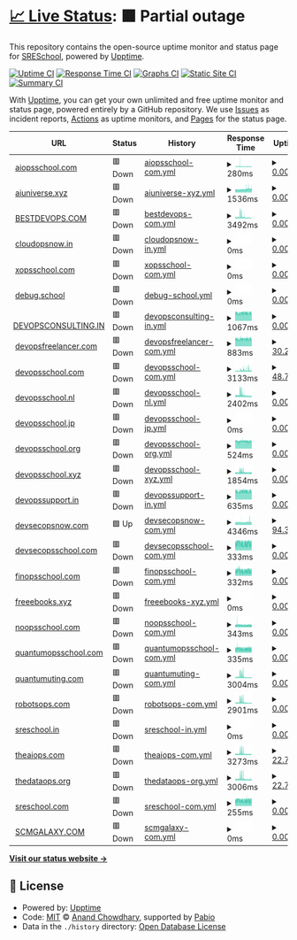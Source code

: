 # [📈 Live Status](https://SRESchool.github.io/All-DevOpsSchool-Websites-Uptime-Monitor): <!--live status--> **🟧 Partial outage**

This repository contains the open-source uptime monitor and status page for [SRESchool](https://SRESchool.github.io/All-DevOpsSchool-Websites-Uptime-Monitor), powered by [Upptime](https://github.com/upptime/upptime).

[![Uptime CI](https://github.com/SRESchool/All-DevOpsSchool-Websites-Uptime-Monitor/workflows/Uptime%20CI/badge.svg)](https://github.com/SRESchool/All-DevOpsSchool-Websites-Uptime-Monitor/actions?query=workflow%3A%22Uptime+CI%22)
[![Response Time CI](https://github.com/SRESchool/All-DevOpsSchool-Websites-Uptime-Monitor/workflows/Response%20Time%20CI/badge.svg)](https://github.com/SRESchool/All-DevOpsSchool-Websites-Uptime-Monitor/actions?query=workflow%3A%22Response+Time+CI%22)
[![Graphs CI](https://github.com/SRESchool/All-DevOpsSchool-Websites-Uptime-Monitor/workflows/Graphs%20CI/badge.svg)](https://github.com/SRESchool/All-DevOpsSchool-Websites-Uptime-Monitor/actions?query=workflow%3A%22Graphs+CI%22)
[![Static Site CI](https://github.com/SRESchool/All-DevOpsSchool-Websites-Uptime-Monitor/workflows/Static%20Site%20CI/badge.svg)](https://github.com/SRESchool/All-DevOpsSchool-Websites-Uptime-Monitor/actions?query=workflow%3A%22Static+Site+CI%22)
[![Summary CI](https://github.com/SRESchool/All-DevOpsSchool-Websites-Uptime-Monitor/workflows/Summary%20CI/badge.svg)](https://github.com/SRESchool/All-DevOpsSchool-Websites-Uptime-Monitor/actions?query=workflow%3A%22Summary+CI%22)

With [Upptime](https://upptime.js.org), you can get your own unlimited and free uptime monitor and status page, powered entirely by a GitHub repository. We use [Issues](https://github.com/SRESchool/All-DevOpsSchool-Websites-Uptime-Monitor/issues) as incident reports, [Actions](https://github.com/SRESchool/All-DevOpsSchool-Websites-Uptime-Monitor/actions) as uptime monitors, and [Pages](https://SRESchool.github.io/All-DevOpsSchool-Websites-Uptime-Monitor) for the status page.

<!--start: status pages-->
<!-- This summary is generated by Upptime (https://github.com/upptime/upptime) -->
<!-- Do not edit this manually, your changes will be overwritten -->
<!-- prettier-ignore -->
| URL | Status | History | Response Time | Uptime |
| --- | ------ | ------- | ------------- | ------ |
| <img alt="" src="https://icons.duckduckgo.com/ip3/aiopsschool.com.ico" height="13"> [aiopsschool.com](https://aiopsschool.com) | 🟥 Down | [aiopsschool-com.yml](https://github.com/SRESchool/All-DevOpsSchool-Websites-Uptime-Monitor/commits/HEAD/history/aiopsschool-com.yml) | <details><summary><img alt="Response time graph" src="./graphs/aiopsschool-com/response-time-week.png" height="20"> 280ms</summary><br><a href="https://SRESchool.github.io/All-DevOpsSchool-Websites-Uptime-Monitor/history/aiopsschool-com"><img alt="Response time 264" src="https://img.shields.io/endpoint?url=https%3A%2F%2Fraw.githubusercontent.com%2FSRESchool%2FAll-DevOpsSchool-Websites-Uptime-Monitor%2FHEAD%2Fapi%2Faiopsschool-com%2Fresponse-time.json"></a><br><a href="https://SRESchool.github.io/All-DevOpsSchool-Websites-Uptime-Monitor/history/aiopsschool-com"><img alt="24-hour response time 243" src="https://img.shields.io/endpoint?url=https%3A%2F%2Fraw.githubusercontent.com%2FSRESchool%2FAll-DevOpsSchool-Websites-Uptime-Monitor%2FHEAD%2Fapi%2Faiopsschool-com%2Fresponse-time-day.json"></a><br><a href="https://SRESchool.github.io/All-DevOpsSchool-Websites-Uptime-Monitor/history/aiopsschool-com"><img alt="7-day response time 280" src="https://img.shields.io/endpoint?url=https%3A%2F%2Fraw.githubusercontent.com%2FSRESchool%2FAll-DevOpsSchool-Websites-Uptime-Monitor%2FHEAD%2Fapi%2Faiopsschool-com%2Fresponse-time-week.json"></a><br><a href="https://SRESchool.github.io/All-DevOpsSchool-Websites-Uptime-Monitor/history/aiopsschool-com"><img alt="30-day response time 264" src="https://img.shields.io/endpoint?url=https%3A%2F%2Fraw.githubusercontent.com%2FSRESchool%2FAll-DevOpsSchool-Websites-Uptime-Monitor%2FHEAD%2Fapi%2Faiopsschool-com%2Fresponse-time-month.json"></a><br><a href="https://SRESchool.github.io/All-DevOpsSchool-Websites-Uptime-Monitor/history/aiopsschool-com"><img alt="1-year response time 264" src="https://img.shields.io/endpoint?url=https%3A%2F%2Fraw.githubusercontent.com%2FSRESchool%2FAll-DevOpsSchool-Websites-Uptime-Monitor%2FHEAD%2Fapi%2Faiopsschool-com%2Fresponse-time-year.json"></a></details> | <details><summary><a href="https://SRESchool.github.io/All-DevOpsSchool-Websites-Uptime-Monitor/history/aiopsschool-com">0.00%</a></summary><a href="https://SRESchool.github.io/All-DevOpsSchool-Websites-Uptime-Monitor/history/aiopsschool-com"><img alt="All-time uptime 11.15%" src="https://img.shields.io/endpoint?url=https%3A%2F%2Fraw.githubusercontent.com%2FSRESchool%2FAll-DevOpsSchool-Websites-Uptime-Monitor%2FHEAD%2Fapi%2Faiopsschool-com%2Fuptime.json"></a><br><a href="https://SRESchool.github.io/All-DevOpsSchool-Websites-Uptime-Monitor/history/aiopsschool-com"><img alt="24-hour uptime 0.00%" src="https://img.shields.io/endpoint?url=https%3A%2F%2Fraw.githubusercontent.com%2FSRESchool%2FAll-DevOpsSchool-Websites-Uptime-Monitor%2FHEAD%2Fapi%2Faiopsschool-com%2Fuptime-day.json"></a><br><a href="https://SRESchool.github.io/All-DevOpsSchool-Websites-Uptime-Monitor/history/aiopsschool-com"><img alt="7-day uptime 0.00%" src="https://img.shields.io/endpoint?url=https%3A%2F%2Fraw.githubusercontent.com%2FSRESchool%2FAll-DevOpsSchool-Websites-Uptime-Monitor%2FHEAD%2Fapi%2Faiopsschool-com%2Fuptime-week.json"></a><br><a href="https://SRESchool.github.io/All-DevOpsSchool-Websites-Uptime-Monitor/history/aiopsschool-com"><img alt="30-day uptime 11.15%" src="https://img.shields.io/endpoint?url=https%3A%2F%2Fraw.githubusercontent.com%2FSRESchool%2FAll-DevOpsSchool-Websites-Uptime-Monitor%2FHEAD%2Fapi%2Faiopsschool-com%2Fuptime-month.json"></a><br><a href="https://SRESchool.github.io/All-DevOpsSchool-Websites-Uptime-Monitor/history/aiopsschool-com"><img alt="1-year uptime 11.15%" src="https://img.shields.io/endpoint?url=https%3A%2F%2Fraw.githubusercontent.com%2FSRESchool%2FAll-DevOpsSchool-Websites-Uptime-Monitor%2FHEAD%2Fapi%2Faiopsschool-com%2Fuptime-year.json"></a></details>
| <img alt="" src="https://icons.duckduckgo.com/ip3/aiuniverse.xyz.ico" height="13"> [aiuniverse.xyz](https://aiuniverse.xyz) | 🟥 Down | [aiuniverse-xyz.yml](https://github.com/SRESchool/All-DevOpsSchool-Websites-Uptime-Monitor/commits/HEAD/history/aiuniverse-xyz.yml) | <details><summary><img alt="Response time graph" src="./graphs/aiuniverse-xyz/response-time-week.png" height="20"> 1536ms</summary><br><a href="https://SRESchool.github.io/All-DevOpsSchool-Websites-Uptime-Monitor/history/aiuniverse-xyz"><img alt="Response time 1476" src="https://img.shields.io/endpoint?url=https%3A%2F%2Fraw.githubusercontent.com%2FSRESchool%2FAll-DevOpsSchool-Websites-Uptime-Monitor%2FHEAD%2Fapi%2Faiuniverse-xyz%2Fresponse-time.json"></a><br><a href="https://SRESchool.github.io/All-DevOpsSchool-Websites-Uptime-Monitor/history/aiuniverse-xyz"><img alt="24-hour response time 1810" src="https://img.shields.io/endpoint?url=https%3A%2F%2Fraw.githubusercontent.com%2FSRESchool%2FAll-DevOpsSchool-Websites-Uptime-Monitor%2FHEAD%2Fapi%2Faiuniverse-xyz%2Fresponse-time-day.json"></a><br><a href="https://SRESchool.github.io/All-DevOpsSchool-Websites-Uptime-Monitor/history/aiuniverse-xyz"><img alt="7-day response time 1536" src="https://img.shields.io/endpoint?url=https%3A%2F%2Fraw.githubusercontent.com%2FSRESchool%2FAll-DevOpsSchool-Websites-Uptime-Monitor%2FHEAD%2Fapi%2Faiuniverse-xyz%2Fresponse-time-week.json"></a><br><a href="https://SRESchool.github.io/All-DevOpsSchool-Websites-Uptime-Monitor/history/aiuniverse-xyz"><img alt="30-day response time 1476" src="https://img.shields.io/endpoint?url=https%3A%2F%2Fraw.githubusercontent.com%2FSRESchool%2FAll-DevOpsSchool-Websites-Uptime-Monitor%2FHEAD%2Fapi%2Faiuniverse-xyz%2Fresponse-time-month.json"></a><br><a href="https://SRESchool.github.io/All-DevOpsSchool-Websites-Uptime-Monitor/history/aiuniverse-xyz"><img alt="1-year response time 1476" src="https://img.shields.io/endpoint?url=https%3A%2F%2Fraw.githubusercontent.com%2FSRESchool%2FAll-DevOpsSchool-Websites-Uptime-Monitor%2FHEAD%2Fapi%2Faiuniverse-xyz%2Fresponse-time-year.json"></a></details> | <details><summary><a href="https://SRESchool.github.io/All-DevOpsSchool-Websites-Uptime-Monitor/history/aiuniverse-xyz">0.00%</a></summary><a href="https://SRESchool.github.io/All-DevOpsSchool-Websites-Uptime-Monitor/history/aiuniverse-xyz"><img alt="All-time uptime 42.13%" src="https://img.shields.io/endpoint?url=https%3A%2F%2Fraw.githubusercontent.com%2FSRESchool%2FAll-DevOpsSchool-Websites-Uptime-Monitor%2FHEAD%2Fapi%2Faiuniverse-xyz%2Fuptime.json"></a><br><a href="https://SRESchool.github.io/All-DevOpsSchool-Websites-Uptime-Monitor/history/aiuniverse-xyz"><img alt="24-hour uptime 0.00%" src="https://img.shields.io/endpoint?url=https%3A%2F%2Fraw.githubusercontent.com%2FSRESchool%2FAll-DevOpsSchool-Websites-Uptime-Monitor%2FHEAD%2Fapi%2Faiuniverse-xyz%2Fuptime-day.json"></a><br><a href="https://SRESchool.github.io/All-DevOpsSchool-Websites-Uptime-Monitor/history/aiuniverse-xyz"><img alt="7-day uptime 0.00%" src="https://img.shields.io/endpoint?url=https%3A%2F%2Fraw.githubusercontent.com%2FSRESchool%2FAll-DevOpsSchool-Websites-Uptime-Monitor%2FHEAD%2Fapi%2Faiuniverse-xyz%2Fuptime-week.json"></a><br><a href="https://SRESchool.github.io/All-DevOpsSchool-Websites-Uptime-Monitor/history/aiuniverse-xyz"><img alt="30-day uptime 42.13%" src="https://img.shields.io/endpoint?url=https%3A%2F%2Fraw.githubusercontent.com%2FSRESchool%2FAll-DevOpsSchool-Websites-Uptime-Monitor%2FHEAD%2Fapi%2Faiuniverse-xyz%2Fuptime-month.json"></a><br><a href="https://SRESchool.github.io/All-DevOpsSchool-Websites-Uptime-Monitor/history/aiuniverse-xyz"><img alt="1-year uptime 42.13%" src="https://img.shields.io/endpoint?url=https%3A%2F%2Fraw.githubusercontent.com%2FSRESchool%2FAll-DevOpsSchool-Websites-Uptime-Monitor%2FHEAD%2Fapi%2Faiuniverse-xyz%2Fuptime-year.json"></a></details>
| <img alt="" src="https://icons.duckduckgo.com/ip3/bestdevops.com.ico" height="13"> [BESTDEVOPS.COM](https://bestdevops.com) | 🟥 Down | [bestdevops-com.yml](https://github.com/SRESchool/All-DevOpsSchool-Websites-Uptime-Monitor/commits/HEAD/history/bestdevops-com.yml) | <details><summary><img alt="Response time graph" src="./graphs/bestdevops-com/response-time-week.png" height="20"> 3492ms</summary><br><a href="https://SRESchool.github.io/All-DevOpsSchool-Websites-Uptime-Monitor/history/bestdevops-com"><img alt="Response time 3476" src="https://img.shields.io/endpoint?url=https%3A%2F%2Fraw.githubusercontent.com%2FSRESchool%2FAll-DevOpsSchool-Websites-Uptime-Monitor%2FHEAD%2Fapi%2Fbestdevops-com%2Fresponse-time.json"></a><br><a href="https://SRESchool.github.io/All-DevOpsSchool-Websites-Uptime-Monitor/history/bestdevops-com"><img alt="24-hour response time 1509" src="https://img.shields.io/endpoint?url=https%3A%2F%2Fraw.githubusercontent.com%2FSRESchool%2FAll-DevOpsSchool-Websites-Uptime-Monitor%2FHEAD%2Fapi%2Fbestdevops-com%2Fresponse-time-day.json"></a><br><a href="https://SRESchool.github.io/All-DevOpsSchool-Websites-Uptime-Monitor/history/bestdevops-com"><img alt="7-day response time 3492" src="https://img.shields.io/endpoint?url=https%3A%2F%2Fraw.githubusercontent.com%2FSRESchool%2FAll-DevOpsSchool-Websites-Uptime-Monitor%2FHEAD%2Fapi%2Fbestdevops-com%2Fresponse-time-week.json"></a><br><a href="https://SRESchool.github.io/All-DevOpsSchool-Websites-Uptime-Monitor/history/bestdevops-com"><img alt="30-day response time 3476" src="https://img.shields.io/endpoint?url=https%3A%2F%2Fraw.githubusercontent.com%2FSRESchool%2FAll-DevOpsSchool-Websites-Uptime-Monitor%2FHEAD%2Fapi%2Fbestdevops-com%2Fresponse-time-month.json"></a><br><a href="https://SRESchool.github.io/All-DevOpsSchool-Websites-Uptime-Monitor/history/bestdevops-com"><img alt="1-year response time 3476" src="https://img.shields.io/endpoint?url=https%3A%2F%2Fraw.githubusercontent.com%2FSRESchool%2FAll-DevOpsSchool-Websites-Uptime-Monitor%2FHEAD%2Fapi%2Fbestdevops-com%2Fresponse-time-year.json"></a></details> | <details><summary><a href="https://SRESchool.github.io/All-DevOpsSchool-Websites-Uptime-Monitor/history/bestdevops-com">0.00%</a></summary><a href="https://SRESchool.github.io/All-DevOpsSchool-Websites-Uptime-Monitor/history/bestdevops-com"><img alt="All-time uptime 17.65%" src="https://img.shields.io/endpoint?url=https%3A%2F%2Fraw.githubusercontent.com%2FSRESchool%2FAll-DevOpsSchool-Websites-Uptime-Monitor%2FHEAD%2Fapi%2Fbestdevops-com%2Fuptime.json"></a><br><a href="https://SRESchool.github.io/All-DevOpsSchool-Websites-Uptime-Monitor/history/bestdevops-com"><img alt="24-hour uptime 0.00%" src="https://img.shields.io/endpoint?url=https%3A%2F%2Fraw.githubusercontent.com%2FSRESchool%2FAll-DevOpsSchool-Websites-Uptime-Monitor%2FHEAD%2Fapi%2Fbestdevops-com%2Fuptime-day.json"></a><br><a href="https://SRESchool.github.io/All-DevOpsSchool-Websites-Uptime-Monitor/history/bestdevops-com"><img alt="7-day uptime 0.00%" src="https://img.shields.io/endpoint?url=https%3A%2F%2Fraw.githubusercontent.com%2FSRESchool%2FAll-DevOpsSchool-Websites-Uptime-Monitor%2FHEAD%2Fapi%2Fbestdevops-com%2Fuptime-week.json"></a><br><a href="https://SRESchool.github.io/All-DevOpsSchool-Websites-Uptime-Monitor/history/bestdevops-com"><img alt="30-day uptime 17.65%" src="https://img.shields.io/endpoint?url=https%3A%2F%2Fraw.githubusercontent.com%2FSRESchool%2FAll-DevOpsSchool-Websites-Uptime-Monitor%2FHEAD%2Fapi%2Fbestdevops-com%2Fuptime-month.json"></a><br><a href="https://SRESchool.github.io/All-DevOpsSchool-Websites-Uptime-Monitor/history/bestdevops-com"><img alt="1-year uptime 17.65%" src="https://img.shields.io/endpoint?url=https%3A%2F%2Fraw.githubusercontent.com%2FSRESchool%2FAll-DevOpsSchool-Websites-Uptime-Monitor%2FHEAD%2Fapi%2Fbestdevops-com%2Fuptime-year.json"></a></details>
| <img alt="" src="https://icons.duckduckgo.com/ip3/cloudopsnow.in.ico" height="13"> [cloudopsnow.in](https://cloudopsnow.in) | 🟥 Down | [cloudopsnow-in.yml](https://github.com/SRESchool/All-DevOpsSchool-Websites-Uptime-Monitor/commits/HEAD/history/cloudopsnow-in.yml) | <details><summary><img alt="Response time graph" src="./graphs/cloudopsnow-in/response-time-week.png" height="20"> 0ms</summary><br><a href="https://SRESchool.github.io/All-DevOpsSchool-Websites-Uptime-Monitor/history/cloudopsnow-in"><img alt="Response time 0" src="https://img.shields.io/endpoint?url=https%3A%2F%2Fraw.githubusercontent.com%2FSRESchool%2FAll-DevOpsSchool-Websites-Uptime-Monitor%2FHEAD%2Fapi%2Fcloudopsnow-in%2Fresponse-time.json"></a><br><a href="https://SRESchool.github.io/All-DevOpsSchool-Websites-Uptime-Monitor/history/cloudopsnow-in"><img alt="24-hour response time 0" src="https://img.shields.io/endpoint?url=https%3A%2F%2Fraw.githubusercontent.com%2FSRESchool%2FAll-DevOpsSchool-Websites-Uptime-Monitor%2FHEAD%2Fapi%2Fcloudopsnow-in%2Fresponse-time-day.json"></a><br><a href="https://SRESchool.github.io/All-DevOpsSchool-Websites-Uptime-Monitor/history/cloudopsnow-in"><img alt="7-day response time 0" src="https://img.shields.io/endpoint?url=https%3A%2F%2Fraw.githubusercontent.com%2FSRESchool%2FAll-DevOpsSchool-Websites-Uptime-Monitor%2FHEAD%2Fapi%2Fcloudopsnow-in%2Fresponse-time-week.json"></a><br><a href="https://SRESchool.github.io/All-DevOpsSchool-Websites-Uptime-Monitor/history/cloudopsnow-in"><img alt="30-day response time 0" src="https://img.shields.io/endpoint?url=https%3A%2F%2Fraw.githubusercontent.com%2FSRESchool%2FAll-DevOpsSchool-Websites-Uptime-Monitor%2FHEAD%2Fapi%2Fcloudopsnow-in%2Fresponse-time-month.json"></a><br><a href="https://SRESchool.github.io/All-DevOpsSchool-Websites-Uptime-Monitor/history/cloudopsnow-in"><img alt="1-year response time 0" src="https://img.shields.io/endpoint?url=https%3A%2F%2Fraw.githubusercontent.com%2FSRESchool%2FAll-DevOpsSchool-Websites-Uptime-Monitor%2FHEAD%2Fapi%2Fcloudopsnow-in%2Fresponse-time-year.json"></a></details> | <details><summary><a href="https://SRESchool.github.io/All-DevOpsSchool-Websites-Uptime-Monitor/history/cloudopsnow-in">0.00%</a></summary><a href="https://SRESchool.github.io/All-DevOpsSchool-Websites-Uptime-Monitor/history/cloudopsnow-in"><img alt="All-time uptime 0.00%" src="https://img.shields.io/endpoint?url=https%3A%2F%2Fraw.githubusercontent.com%2FSRESchool%2FAll-DevOpsSchool-Websites-Uptime-Monitor%2FHEAD%2Fapi%2Fcloudopsnow-in%2Fuptime.json"></a><br><a href="https://SRESchool.github.io/All-DevOpsSchool-Websites-Uptime-Monitor/history/cloudopsnow-in"><img alt="24-hour uptime 0.00%" src="https://img.shields.io/endpoint?url=https%3A%2F%2Fraw.githubusercontent.com%2FSRESchool%2FAll-DevOpsSchool-Websites-Uptime-Monitor%2FHEAD%2Fapi%2Fcloudopsnow-in%2Fuptime-day.json"></a><br><a href="https://SRESchool.github.io/All-DevOpsSchool-Websites-Uptime-Monitor/history/cloudopsnow-in"><img alt="7-day uptime 0.00%" src="https://img.shields.io/endpoint?url=https%3A%2F%2Fraw.githubusercontent.com%2FSRESchool%2FAll-DevOpsSchool-Websites-Uptime-Monitor%2FHEAD%2Fapi%2Fcloudopsnow-in%2Fuptime-week.json"></a><br><a href="https://SRESchool.github.io/All-DevOpsSchool-Websites-Uptime-Monitor/history/cloudopsnow-in"><img alt="30-day uptime 0.00%" src="https://img.shields.io/endpoint?url=https%3A%2F%2Fraw.githubusercontent.com%2FSRESchool%2FAll-DevOpsSchool-Websites-Uptime-Monitor%2FHEAD%2Fapi%2Fcloudopsnow-in%2Fuptime-month.json"></a><br><a href="https://SRESchool.github.io/All-DevOpsSchool-Websites-Uptime-Monitor/history/cloudopsnow-in"><img alt="1-year uptime 0.00%" src="https://img.shields.io/endpoint?url=https%3A%2F%2Fraw.githubusercontent.com%2FSRESchool%2FAll-DevOpsSchool-Websites-Uptime-Monitor%2FHEAD%2Fapi%2Fcloudopsnow-in%2Fuptime-year.json"></a></details>
| <img alt="" src="https://icons.duckduckgo.com/ip3/xopsschool.com.ico" height="13"> [xopsschool.com](https://xopsschool.com) | 🟥 Down | [xopsschool-com.yml](https://github.com/SRESchool/All-DevOpsSchool-Websites-Uptime-Monitor/commits/HEAD/history/xopsschool-com.yml) | <details><summary><img alt="Response time graph" src="./graphs/xopsschool-com/response-time-week.png" height="20"> 0ms</summary><br><a href="https://SRESchool.github.io/All-DevOpsSchool-Websites-Uptime-Monitor/history/xopsschool-com"><img alt="Response time 0" src="https://img.shields.io/endpoint?url=https%3A%2F%2Fraw.githubusercontent.com%2FSRESchool%2FAll-DevOpsSchool-Websites-Uptime-Monitor%2FHEAD%2Fapi%2Fxopsschool-com%2Fresponse-time.json"></a><br><a href="https://SRESchool.github.io/All-DevOpsSchool-Websites-Uptime-Monitor/history/xopsschool-com"><img alt="24-hour response time 0" src="https://img.shields.io/endpoint?url=https%3A%2F%2Fraw.githubusercontent.com%2FSRESchool%2FAll-DevOpsSchool-Websites-Uptime-Monitor%2FHEAD%2Fapi%2Fxopsschool-com%2Fresponse-time-day.json"></a><br><a href="https://SRESchool.github.io/All-DevOpsSchool-Websites-Uptime-Monitor/history/xopsschool-com"><img alt="7-day response time 0" src="https://img.shields.io/endpoint?url=https%3A%2F%2Fraw.githubusercontent.com%2FSRESchool%2FAll-DevOpsSchool-Websites-Uptime-Monitor%2FHEAD%2Fapi%2Fxopsschool-com%2Fresponse-time-week.json"></a><br><a href="https://SRESchool.github.io/All-DevOpsSchool-Websites-Uptime-Monitor/history/xopsschool-com"><img alt="30-day response time 0" src="https://img.shields.io/endpoint?url=https%3A%2F%2Fraw.githubusercontent.com%2FSRESchool%2FAll-DevOpsSchool-Websites-Uptime-Monitor%2FHEAD%2Fapi%2Fxopsschool-com%2Fresponse-time-month.json"></a><br><a href="https://SRESchool.github.io/All-DevOpsSchool-Websites-Uptime-Monitor/history/xopsschool-com"><img alt="1-year response time 0" src="https://img.shields.io/endpoint?url=https%3A%2F%2Fraw.githubusercontent.com%2FSRESchool%2FAll-DevOpsSchool-Websites-Uptime-Monitor%2FHEAD%2Fapi%2Fxopsschool-com%2Fresponse-time-year.json"></a></details> | <details><summary><a href="https://SRESchool.github.io/All-DevOpsSchool-Websites-Uptime-Monitor/history/xopsschool-com">0.00%</a></summary><a href="https://SRESchool.github.io/All-DevOpsSchool-Websites-Uptime-Monitor/history/xopsschool-com"><img alt="All-time uptime 0.00%" src="https://img.shields.io/endpoint?url=https%3A%2F%2Fraw.githubusercontent.com%2FSRESchool%2FAll-DevOpsSchool-Websites-Uptime-Monitor%2FHEAD%2Fapi%2Fxopsschool-com%2Fuptime.json"></a><br><a href="https://SRESchool.github.io/All-DevOpsSchool-Websites-Uptime-Monitor/history/xopsschool-com"><img alt="24-hour uptime 0.00%" src="https://img.shields.io/endpoint?url=https%3A%2F%2Fraw.githubusercontent.com%2FSRESchool%2FAll-DevOpsSchool-Websites-Uptime-Monitor%2FHEAD%2Fapi%2Fxopsschool-com%2Fuptime-day.json"></a><br><a href="https://SRESchool.github.io/All-DevOpsSchool-Websites-Uptime-Monitor/history/xopsschool-com"><img alt="7-day uptime 0.00%" src="https://img.shields.io/endpoint?url=https%3A%2F%2Fraw.githubusercontent.com%2FSRESchool%2FAll-DevOpsSchool-Websites-Uptime-Monitor%2FHEAD%2Fapi%2Fxopsschool-com%2Fuptime-week.json"></a><br><a href="https://SRESchool.github.io/All-DevOpsSchool-Websites-Uptime-Monitor/history/xopsschool-com"><img alt="30-day uptime 0.00%" src="https://img.shields.io/endpoint?url=https%3A%2F%2Fraw.githubusercontent.com%2FSRESchool%2FAll-DevOpsSchool-Websites-Uptime-Monitor%2FHEAD%2Fapi%2Fxopsschool-com%2Fuptime-month.json"></a><br><a href="https://SRESchool.github.io/All-DevOpsSchool-Websites-Uptime-Monitor/history/xopsschool-com"><img alt="1-year uptime 0.00%" src="https://img.shields.io/endpoint?url=https%3A%2F%2Fraw.githubusercontent.com%2FSRESchool%2FAll-DevOpsSchool-Websites-Uptime-Monitor%2FHEAD%2Fapi%2Fxopsschool-com%2Fuptime-year.json"></a></details>
| <img alt="" src="https://icons.duckduckgo.com/ip3/debug.school.ico" height="13"> [debug.school](https://debug.school) | 🟥 Down | [debug-school.yml](https://github.com/SRESchool/All-DevOpsSchool-Websites-Uptime-Monitor/commits/HEAD/history/debug-school.yml) | <details><summary><img alt="Response time graph" src="./graphs/debug-school/response-time-week.png" height="20"> 0ms</summary><br><a href="https://SRESchool.github.io/All-DevOpsSchool-Websites-Uptime-Monitor/history/debug-school"><img alt="Response time 0" src="https://img.shields.io/endpoint?url=https%3A%2F%2Fraw.githubusercontent.com%2FSRESchool%2FAll-DevOpsSchool-Websites-Uptime-Monitor%2FHEAD%2Fapi%2Fdebug-school%2Fresponse-time.json"></a><br><a href="https://SRESchool.github.io/All-DevOpsSchool-Websites-Uptime-Monitor/history/debug-school"><img alt="24-hour response time 0" src="https://img.shields.io/endpoint?url=https%3A%2F%2Fraw.githubusercontent.com%2FSRESchool%2FAll-DevOpsSchool-Websites-Uptime-Monitor%2FHEAD%2Fapi%2Fdebug-school%2Fresponse-time-day.json"></a><br><a href="https://SRESchool.github.io/All-DevOpsSchool-Websites-Uptime-Monitor/history/debug-school"><img alt="7-day response time 0" src="https://img.shields.io/endpoint?url=https%3A%2F%2Fraw.githubusercontent.com%2FSRESchool%2FAll-DevOpsSchool-Websites-Uptime-Monitor%2FHEAD%2Fapi%2Fdebug-school%2Fresponse-time-week.json"></a><br><a href="https://SRESchool.github.io/All-DevOpsSchool-Websites-Uptime-Monitor/history/debug-school"><img alt="30-day response time 0" src="https://img.shields.io/endpoint?url=https%3A%2F%2Fraw.githubusercontent.com%2FSRESchool%2FAll-DevOpsSchool-Websites-Uptime-Monitor%2FHEAD%2Fapi%2Fdebug-school%2Fresponse-time-month.json"></a><br><a href="https://SRESchool.github.io/All-DevOpsSchool-Websites-Uptime-Monitor/history/debug-school"><img alt="1-year response time 0" src="https://img.shields.io/endpoint?url=https%3A%2F%2Fraw.githubusercontent.com%2FSRESchool%2FAll-DevOpsSchool-Websites-Uptime-Monitor%2FHEAD%2Fapi%2Fdebug-school%2Fresponse-time-year.json"></a></details> | <details><summary><a href="https://SRESchool.github.io/All-DevOpsSchool-Websites-Uptime-Monitor/history/debug-school">0.00%</a></summary><a href="https://SRESchool.github.io/All-DevOpsSchool-Websites-Uptime-Monitor/history/debug-school"><img alt="All-time uptime 0.00%" src="https://img.shields.io/endpoint?url=https%3A%2F%2Fraw.githubusercontent.com%2FSRESchool%2FAll-DevOpsSchool-Websites-Uptime-Monitor%2FHEAD%2Fapi%2Fdebug-school%2Fuptime.json"></a><br><a href="https://SRESchool.github.io/All-DevOpsSchool-Websites-Uptime-Monitor/history/debug-school"><img alt="24-hour uptime 0.00%" src="https://img.shields.io/endpoint?url=https%3A%2F%2Fraw.githubusercontent.com%2FSRESchool%2FAll-DevOpsSchool-Websites-Uptime-Monitor%2FHEAD%2Fapi%2Fdebug-school%2Fuptime-day.json"></a><br><a href="https://SRESchool.github.io/All-DevOpsSchool-Websites-Uptime-Monitor/history/debug-school"><img alt="7-day uptime 0.00%" src="https://img.shields.io/endpoint?url=https%3A%2F%2Fraw.githubusercontent.com%2FSRESchool%2FAll-DevOpsSchool-Websites-Uptime-Monitor%2FHEAD%2Fapi%2Fdebug-school%2Fuptime-week.json"></a><br><a href="https://SRESchool.github.io/All-DevOpsSchool-Websites-Uptime-Monitor/history/debug-school"><img alt="30-day uptime 0.00%" src="https://img.shields.io/endpoint?url=https%3A%2F%2Fraw.githubusercontent.com%2FSRESchool%2FAll-DevOpsSchool-Websites-Uptime-Monitor%2FHEAD%2Fapi%2Fdebug-school%2Fuptime-month.json"></a><br><a href="https://SRESchool.github.io/All-DevOpsSchool-Websites-Uptime-Monitor/history/debug-school"><img alt="1-year uptime 0.00%" src="https://img.shields.io/endpoint?url=https%3A%2F%2Fraw.githubusercontent.com%2FSRESchool%2FAll-DevOpsSchool-Websites-Uptime-Monitor%2FHEAD%2Fapi%2Fdebug-school%2Fuptime-year.json"></a></details>
| <img alt="" src="https://icons.duckduckgo.com/ip3/devopsconsulting.in.ico" height="13"> [DEVOPSCONSULTING.IN](https://devopsconsulting.in) | 🟥 Down | [devopsconsulting-in.yml](https://github.com/SRESchool/All-DevOpsSchool-Websites-Uptime-Monitor/commits/HEAD/history/devopsconsulting-in.yml) | <details><summary><img alt="Response time graph" src="./graphs/devopsconsulting-in/response-time-week.png" height="20"> 1067ms</summary><br><a href="https://SRESchool.github.io/All-DevOpsSchool-Websites-Uptime-Monitor/history/devopsconsulting-in"><img alt="Response time 1132" src="https://img.shields.io/endpoint?url=https%3A%2F%2Fraw.githubusercontent.com%2FSRESchool%2FAll-DevOpsSchool-Websites-Uptime-Monitor%2FHEAD%2Fapi%2Fdevopsconsulting-in%2Fresponse-time.json"></a><br><a href="https://SRESchool.github.io/All-DevOpsSchool-Websites-Uptime-Monitor/history/devopsconsulting-in"><img alt="24-hour response time 1085" src="https://img.shields.io/endpoint?url=https%3A%2F%2Fraw.githubusercontent.com%2FSRESchool%2FAll-DevOpsSchool-Websites-Uptime-Monitor%2FHEAD%2Fapi%2Fdevopsconsulting-in%2Fresponse-time-day.json"></a><br><a href="https://SRESchool.github.io/All-DevOpsSchool-Websites-Uptime-Monitor/history/devopsconsulting-in"><img alt="7-day response time 1067" src="https://img.shields.io/endpoint?url=https%3A%2F%2Fraw.githubusercontent.com%2FSRESchool%2FAll-DevOpsSchool-Websites-Uptime-Monitor%2FHEAD%2Fapi%2Fdevopsconsulting-in%2Fresponse-time-week.json"></a><br><a href="https://SRESchool.github.io/All-DevOpsSchool-Websites-Uptime-Monitor/history/devopsconsulting-in"><img alt="30-day response time 1132" src="https://img.shields.io/endpoint?url=https%3A%2F%2Fraw.githubusercontent.com%2FSRESchool%2FAll-DevOpsSchool-Websites-Uptime-Monitor%2FHEAD%2Fapi%2Fdevopsconsulting-in%2Fresponse-time-month.json"></a><br><a href="https://SRESchool.github.io/All-DevOpsSchool-Websites-Uptime-Monitor/history/devopsconsulting-in"><img alt="1-year response time 1132" src="https://img.shields.io/endpoint?url=https%3A%2F%2Fraw.githubusercontent.com%2FSRESchool%2FAll-DevOpsSchool-Websites-Uptime-Monitor%2FHEAD%2Fapi%2Fdevopsconsulting-in%2Fresponse-time-year.json"></a></details> | <details><summary><a href="https://SRESchool.github.io/All-DevOpsSchool-Websites-Uptime-Monitor/history/devopsconsulting-in">0.00%</a></summary><a href="https://SRESchool.github.io/All-DevOpsSchool-Websites-Uptime-Monitor/history/devopsconsulting-in"><img alt="All-time uptime 19.58%" src="https://img.shields.io/endpoint?url=https%3A%2F%2Fraw.githubusercontent.com%2FSRESchool%2FAll-DevOpsSchool-Websites-Uptime-Monitor%2FHEAD%2Fapi%2Fdevopsconsulting-in%2Fuptime.json"></a><br><a href="https://SRESchool.github.io/All-DevOpsSchool-Websites-Uptime-Monitor/history/devopsconsulting-in"><img alt="24-hour uptime 0.00%" src="https://img.shields.io/endpoint?url=https%3A%2F%2Fraw.githubusercontent.com%2FSRESchool%2FAll-DevOpsSchool-Websites-Uptime-Monitor%2FHEAD%2Fapi%2Fdevopsconsulting-in%2Fuptime-day.json"></a><br><a href="https://SRESchool.github.io/All-DevOpsSchool-Websites-Uptime-Monitor/history/devopsconsulting-in"><img alt="7-day uptime 0.00%" src="https://img.shields.io/endpoint?url=https%3A%2F%2Fraw.githubusercontent.com%2FSRESchool%2FAll-DevOpsSchool-Websites-Uptime-Monitor%2FHEAD%2Fapi%2Fdevopsconsulting-in%2Fuptime-week.json"></a><br><a href="https://SRESchool.github.io/All-DevOpsSchool-Websites-Uptime-Monitor/history/devopsconsulting-in"><img alt="30-day uptime 19.58%" src="https://img.shields.io/endpoint?url=https%3A%2F%2Fraw.githubusercontent.com%2FSRESchool%2FAll-DevOpsSchool-Websites-Uptime-Monitor%2FHEAD%2Fapi%2Fdevopsconsulting-in%2Fuptime-month.json"></a><br><a href="https://SRESchool.github.io/All-DevOpsSchool-Websites-Uptime-Monitor/history/devopsconsulting-in"><img alt="1-year uptime 19.58%" src="https://img.shields.io/endpoint?url=https%3A%2F%2Fraw.githubusercontent.com%2FSRESchool%2FAll-DevOpsSchool-Websites-Uptime-Monitor%2FHEAD%2Fapi%2Fdevopsconsulting-in%2Fuptime-year.json"></a></details>
| <img alt="" src="https://icons.duckduckgo.com/ip3/devopsfreelancer.com.ico" height="13"> [devopsfreelancer.com](https://devopsfreelancer.com) | 🟥 Down | [devopsfreelancer-com.yml](https://github.com/SRESchool/All-DevOpsSchool-Websites-Uptime-Monitor/commits/HEAD/history/devopsfreelancer-com.yml) | <details><summary><img alt="Response time graph" src="./graphs/devopsfreelancer-com/response-time-week.png" height="20"> 883ms</summary><br><a href="https://SRESchool.github.io/All-DevOpsSchool-Websites-Uptime-Monitor/history/devopsfreelancer-com"><img alt="Response time 888" src="https://img.shields.io/endpoint?url=https%3A%2F%2Fraw.githubusercontent.com%2FSRESchool%2FAll-DevOpsSchool-Websites-Uptime-Monitor%2FHEAD%2Fapi%2Fdevopsfreelancer-com%2Fresponse-time.json"></a><br><a href="https://SRESchool.github.io/All-DevOpsSchool-Websites-Uptime-Monitor/history/devopsfreelancer-com"><img alt="24-hour response time 881" src="https://img.shields.io/endpoint?url=https%3A%2F%2Fraw.githubusercontent.com%2FSRESchool%2FAll-DevOpsSchool-Websites-Uptime-Monitor%2FHEAD%2Fapi%2Fdevopsfreelancer-com%2Fresponse-time-day.json"></a><br><a href="https://SRESchool.github.io/All-DevOpsSchool-Websites-Uptime-Monitor/history/devopsfreelancer-com"><img alt="7-day response time 883" src="https://img.shields.io/endpoint?url=https%3A%2F%2Fraw.githubusercontent.com%2FSRESchool%2FAll-DevOpsSchool-Websites-Uptime-Monitor%2FHEAD%2Fapi%2Fdevopsfreelancer-com%2Fresponse-time-week.json"></a><br><a href="https://SRESchool.github.io/All-DevOpsSchool-Websites-Uptime-Monitor/history/devopsfreelancer-com"><img alt="30-day response time 888" src="https://img.shields.io/endpoint?url=https%3A%2F%2Fraw.githubusercontent.com%2FSRESchool%2FAll-DevOpsSchool-Websites-Uptime-Monitor%2FHEAD%2Fapi%2Fdevopsfreelancer-com%2Fresponse-time-month.json"></a><br><a href="https://SRESchool.github.io/All-DevOpsSchool-Websites-Uptime-Monitor/history/devopsfreelancer-com"><img alt="1-year response time 888" src="https://img.shields.io/endpoint?url=https%3A%2F%2Fraw.githubusercontent.com%2FSRESchool%2FAll-DevOpsSchool-Websites-Uptime-Monitor%2FHEAD%2Fapi%2Fdevopsfreelancer-com%2Fresponse-time-year.json"></a></details> | <details><summary><a href="https://SRESchool.github.io/All-DevOpsSchool-Websites-Uptime-Monitor/history/devopsfreelancer-com">30.20%</a></summary><a href="https://SRESchool.github.io/All-DevOpsSchool-Websites-Uptime-Monitor/history/devopsfreelancer-com"><img alt="All-time uptime 49.32%" src="https://img.shields.io/endpoint?url=https%3A%2F%2Fraw.githubusercontent.com%2FSRESchool%2FAll-DevOpsSchool-Websites-Uptime-Monitor%2FHEAD%2Fapi%2Fdevopsfreelancer-com%2Fuptime.json"></a><br><a href="https://SRESchool.github.io/All-DevOpsSchool-Websites-Uptime-Monitor/history/devopsfreelancer-com"><img alt="24-hour uptime 94.10%" src="https://img.shields.io/endpoint?url=https%3A%2F%2Fraw.githubusercontent.com%2FSRESchool%2FAll-DevOpsSchool-Websites-Uptime-Monitor%2FHEAD%2Fapi%2Fdevopsfreelancer-com%2Fuptime-day.json"></a><br><a href="https://SRESchool.github.io/All-DevOpsSchool-Websites-Uptime-Monitor/history/devopsfreelancer-com"><img alt="7-day uptime 30.20%" src="https://img.shields.io/endpoint?url=https%3A%2F%2Fraw.githubusercontent.com%2FSRESchool%2FAll-DevOpsSchool-Websites-Uptime-Monitor%2FHEAD%2Fapi%2Fdevopsfreelancer-com%2Fuptime-week.json"></a><br><a href="https://SRESchool.github.io/All-DevOpsSchool-Websites-Uptime-Monitor/history/devopsfreelancer-com"><img alt="30-day uptime 49.32%" src="https://img.shields.io/endpoint?url=https%3A%2F%2Fraw.githubusercontent.com%2FSRESchool%2FAll-DevOpsSchool-Websites-Uptime-Monitor%2FHEAD%2Fapi%2Fdevopsfreelancer-com%2Fuptime-month.json"></a><br><a href="https://SRESchool.github.io/All-DevOpsSchool-Websites-Uptime-Monitor/history/devopsfreelancer-com"><img alt="1-year uptime 49.32%" src="https://img.shields.io/endpoint?url=https%3A%2F%2Fraw.githubusercontent.com%2FSRESchool%2FAll-DevOpsSchool-Websites-Uptime-Monitor%2FHEAD%2Fapi%2Fdevopsfreelancer-com%2Fuptime-year.json"></a></details>
| <img alt="" src="https://icons.duckduckgo.com/ip3/devopsschool.com.ico" height="13"> [devopsschool.com](https://devopsschool.com) | 🟥 Down | [devopsschool-com.yml](https://github.com/SRESchool/All-DevOpsSchool-Websites-Uptime-Monitor/commits/HEAD/history/devopsschool-com.yml) | <details><summary><img alt="Response time graph" src="./graphs/devopsschool-com/response-time-week.png" height="20"> 3133ms</summary><br><a href="https://SRESchool.github.io/All-DevOpsSchool-Websites-Uptime-Monitor/history/devopsschool-com"><img alt="Response time 2387" src="https://img.shields.io/endpoint?url=https%3A%2F%2Fraw.githubusercontent.com%2FSRESchool%2FAll-DevOpsSchool-Websites-Uptime-Monitor%2FHEAD%2Fapi%2Fdevopsschool-com%2Fresponse-time.json"></a><br><a href="https://SRESchool.github.io/All-DevOpsSchool-Websites-Uptime-Monitor/history/devopsschool-com"><img alt="24-hour response time 2615" src="https://img.shields.io/endpoint?url=https%3A%2F%2Fraw.githubusercontent.com%2FSRESchool%2FAll-DevOpsSchool-Websites-Uptime-Monitor%2FHEAD%2Fapi%2Fdevopsschool-com%2Fresponse-time-day.json"></a><br><a href="https://SRESchool.github.io/All-DevOpsSchool-Websites-Uptime-Monitor/history/devopsschool-com"><img alt="7-day response time 3133" src="https://img.shields.io/endpoint?url=https%3A%2F%2Fraw.githubusercontent.com%2FSRESchool%2FAll-DevOpsSchool-Websites-Uptime-Monitor%2FHEAD%2Fapi%2Fdevopsschool-com%2Fresponse-time-week.json"></a><br><a href="https://SRESchool.github.io/All-DevOpsSchool-Websites-Uptime-Monitor/history/devopsschool-com"><img alt="30-day response time 2387" src="https://img.shields.io/endpoint?url=https%3A%2F%2Fraw.githubusercontent.com%2FSRESchool%2FAll-DevOpsSchool-Websites-Uptime-Monitor%2FHEAD%2Fapi%2Fdevopsschool-com%2Fresponse-time-month.json"></a><br><a href="https://SRESchool.github.io/All-DevOpsSchool-Websites-Uptime-Monitor/history/devopsschool-com"><img alt="1-year response time 2387" src="https://img.shields.io/endpoint?url=https%3A%2F%2Fraw.githubusercontent.com%2FSRESchool%2FAll-DevOpsSchool-Websites-Uptime-Monitor%2FHEAD%2Fapi%2Fdevopsschool-com%2Fresponse-time-year.json"></a></details> | <details><summary><a href="https://SRESchool.github.io/All-DevOpsSchool-Websites-Uptime-Monitor/history/devopsschool-com">48.79%</a></summary><a href="https://SRESchool.github.io/All-DevOpsSchool-Websites-Uptime-Monitor/history/devopsschool-com"><img alt="All-time uptime 25.40%" src="https://img.shields.io/endpoint?url=https%3A%2F%2Fraw.githubusercontent.com%2FSRESchool%2FAll-DevOpsSchool-Websites-Uptime-Monitor%2FHEAD%2Fapi%2Fdevopsschool-com%2Fuptime.json"></a><br><a href="https://SRESchool.github.io/All-DevOpsSchool-Websites-Uptime-Monitor/history/devopsschool-com"><img alt="24-hour uptime 34.93%" src="https://img.shields.io/endpoint?url=https%3A%2F%2Fraw.githubusercontent.com%2FSRESchool%2FAll-DevOpsSchool-Websites-Uptime-Monitor%2FHEAD%2Fapi%2Fdevopsschool-com%2Fuptime-day.json"></a><br><a href="https://SRESchool.github.io/All-DevOpsSchool-Websites-Uptime-Monitor/history/devopsschool-com"><img alt="7-day uptime 48.79%" src="https://img.shields.io/endpoint?url=https%3A%2F%2Fraw.githubusercontent.com%2FSRESchool%2FAll-DevOpsSchool-Websites-Uptime-Monitor%2FHEAD%2Fapi%2Fdevopsschool-com%2Fuptime-week.json"></a><br><a href="https://SRESchool.github.io/All-DevOpsSchool-Websites-Uptime-Monitor/history/devopsschool-com"><img alt="30-day uptime 25.40%" src="https://img.shields.io/endpoint?url=https%3A%2F%2Fraw.githubusercontent.com%2FSRESchool%2FAll-DevOpsSchool-Websites-Uptime-Monitor%2FHEAD%2Fapi%2Fdevopsschool-com%2Fuptime-month.json"></a><br><a href="https://SRESchool.github.io/All-DevOpsSchool-Websites-Uptime-Monitor/history/devopsschool-com"><img alt="1-year uptime 25.40%" src="https://img.shields.io/endpoint?url=https%3A%2F%2Fraw.githubusercontent.com%2FSRESchool%2FAll-DevOpsSchool-Websites-Uptime-Monitor%2FHEAD%2Fapi%2Fdevopsschool-com%2Fuptime-year.json"></a></details>
| <img alt="" src="https://icons.duckduckgo.com/ip3/devopsschool.nl.ico" height="13"> [devopsschool.nl](https://devopsschool.nl) | 🟥 Down | [devopsschool-nl.yml](https://github.com/SRESchool/All-DevOpsSchool-Websites-Uptime-Monitor/commits/HEAD/history/devopsschool-nl.yml) | <details><summary><img alt="Response time graph" src="./graphs/devopsschool-nl/response-time-week.png" height="20"> 2402ms</summary><br><a href="https://SRESchool.github.io/All-DevOpsSchool-Websites-Uptime-Monitor/history/devopsschool-nl"><img alt="Response time 2241" src="https://img.shields.io/endpoint?url=https%3A%2F%2Fraw.githubusercontent.com%2FSRESchool%2FAll-DevOpsSchool-Websites-Uptime-Monitor%2FHEAD%2Fapi%2Fdevopsschool-nl%2Fresponse-time.json"></a><br><a href="https://SRESchool.github.io/All-DevOpsSchool-Websites-Uptime-Monitor/history/devopsschool-nl"><img alt="24-hour response time 1486" src="https://img.shields.io/endpoint?url=https%3A%2F%2Fraw.githubusercontent.com%2FSRESchool%2FAll-DevOpsSchool-Websites-Uptime-Monitor%2FHEAD%2Fapi%2Fdevopsschool-nl%2Fresponse-time-day.json"></a><br><a href="https://SRESchool.github.io/All-DevOpsSchool-Websites-Uptime-Monitor/history/devopsschool-nl"><img alt="7-day response time 2402" src="https://img.shields.io/endpoint?url=https%3A%2F%2Fraw.githubusercontent.com%2FSRESchool%2FAll-DevOpsSchool-Websites-Uptime-Monitor%2FHEAD%2Fapi%2Fdevopsschool-nl%2Fresponse-time-week.json"></a><br><a href="https://SRESchool.github.io/All-DevOpsSchool-Websites-Uptime-Monitor/history/devopsschool-nl"><img alt="30-day response time 2241" src="https://img.shields.io/endpoint?url=https%3A%2F%2Fraw.githubusercontent.com%2FSRESchool%2FAll-DevOpsSchool-Websites-Uptime-Monitor%2FHEAD%2Fapi%2Fdevopsschool-nl%2Fresponse-time-month.json"></a><br><a href="https://SRESchool.github.io/All-DevOpsSchool-Websites-Uptime-Monitor/history/devopsschool-nl"><img alt="1-year response time 2241" src="https://img.shields.io/endpoint?url=https%3A%2F%2Fraw.githubusercontent.com%2FSRESchool%2FAll-DevOpsSchool-Websites-Uptime-Monitor%2FHEAD%2Fapi%2Fdevopsschool-nl%2Fresponse-time-year.json"></a></details> | <details><summary><a href="https://SRESchool.github.io/All-DevOpsSchool-Websites-Uptime-Monitor/history/devopsschool-nl">0.00%</a></summary><a href="https://SRESchool.github.io/All-DevOpsSchool-Websites-Uptime-Monitor/history/devopsschool-nl"><img alt="All-time uptime 28.94%" src="https://img.shields.io/endpoint?url=https%3A%2F%2Fraw.githubusercontent.com%2FSRESchool%2FAll-DevOpsSchool-Websites-Uptime-Monitor%2FHEAD%2Fapi%2Fdevopsschool-nl%2Fuptime.json"></a><br><a href="https://SRESchool.github.io/All-DevOpsSchool-Websites-Uptime-Monitor/history/devopsschool-nl"><img alt="24-hour uptime 0.00%" src="https://img.shields.io/endpoint?url=https%3A%2F%2Fraw.githubusercontent.com%2FSRESchool%2FAll-DevOpsSchool-Websites-Uptime-Monitor%2FHEAD%2Fapi%2Fdevopsschool-nl%2Fuptime-day.json"></a><br><a href="https://SRESchool.github.io/All-DevOpsSchool-Websites-Uptime-Monitor/history/devopsschool-nl"><img alt="7-day uptime 0.00%" src="https://img.shields.io/endpoint?url=https%3A%2F%2Fraw.githubusercontent.com%2FSRESchool%2FAll-DevOpsSchool-Websites-Uptime-Monitor%2FHEAD%2Fapi%2Fdevopsschool-nl%2Fuptime-week.json"></a><br><a href="https://SRESchool.github.io/All-DevOpsSchool-Websites-Uptime-Monitor/history/devopsschool-nl"><img alt="30-day uptime 28.94%" src="https://img.shields.io/endpoint?url=https%3A%2F%2Fraw.githubusercontent.com%2FSRESchool%2FAll-DevOpsSchool-Websites-Uptime-Monitor%2FHEAD%2Fapi%2Fdevopsschool-nl%2Fuptime-month.json"></a><br><a href="https://SRESchool.github.io/All-DevOpsSchool-Websites-Uptime-Monitor/history/devopsschool-nl"><img alt="1-year uptime 28.94%" src="https://img.shields.io/endpoint?url=https%3A%2F%2Fraw.githubusercontent.com%2FSRESchool%2FAll-DevOpsSchool-Websites-Uptime-Monitor%2FHEAD%2Fapi%2Fdevopsschool-nl%2Fuptime-year.json"></a></details>
| <img alt="" src="https://icons.duckduckgo.com/ip3/devopsschool.jp.ico" height="13"> [devopsschool.jp](https://devopsschool.jp) | 🟥 Down | [devopsschool-jp.yml](https://github.com/SRESchool/All-DevOpsSchool-Websites-Uptime-Monitor/commits/HEAD/history/devopsschool-jp.yml) | <details><summary><img alt="Response time graph" src="./graphs/devopsschool-jp/response-time-week.png" height="20"> 0ms</summary><br><a href="https://SRESchool.github.io/All-DevOpsSchool-Websites-Uptime-Monitor/history/devopsschool-jp"><img alt="Response time 917" src="https://img.shields.io/endpoint?url=https%3A%2F%2Fraw.githubusercontent.com%2FSRESchool%2FAll-DevOpsSchool-Websites-Uptime-Monitor%2FHEAD%2Fapi%2Fdevopsschool-jp%2Fresponse-time.json"></a><br><a href="https://SRESchool.github.io/All-DevOpsSchool-Websites-Uptime-Monitor/history/devopsschool-jp"><img alt="24-hour response time 0" src="https://img.shields.io/endpoint?url=https%3A%2F%2Fraw.githubusercontent.com%2FSRESchool%2FAll-DevOpsSchool-Websites-Uptime-Monitor%2FHEAD%2Fapi%2Fdevopsschool-jp%2Fresponse-time-day.json"></a><br><a href="https://SRESchool.github.io/All-DevOpsSchool-Websites-Uptime-Monitor/history/devopsschool-jp"><img alt="7-day response time 0" src="https://img.shields.io/endpoint?url=https%3A%2F%2Fraw.githubusercontent.com%2FSRESchool%2FAll-DevOpsSchool-Websites-Uptime-Monitor%2FHEAD%2Fapi%2Fdevopsschool-jp%2Fresponse-time-week.json"></a><br><a href="https://SRESchool.github.io/All-DevOpsSchool-Websites-Uptime-Monitor/history/devopsschool-jp"><img alt="30-day response time 917" src="https://img.shields.io/endpoint?url=https%3A%2F%2Fraw.githubusercontent.com%2FSRESchool%2FAll-DevOpsSchool-Websites-Uptime-Monitor%2FHEAD%2Fapi%2Fdevopsschool-jp%2Fresponse-time-month.json"></a><br><a href="https://SRESchool.github.io/All-DevOpsSchool-Websites-Uptime-Monitor/history/devopsschool-jp"><img alt="1-year response time 917" src="https://img.shields.io/endpoint?url=https%3A%2F%2Fraw.githubusercontent.com%2FSRESchool%2FAll-DevOpsSchool-Websites-Uptime-Monitor%2FHEAD%2Fapi%2Fdevopsschool-jp%2Fresponse-time-year.json"></a></details> | <details><summary><a href="https://SRESchool.github.io/All-DevOpsSchool-Websites-Uptime-Monitor/history/devopsschool-jp">0.00%</a></summary><a href="https://SRESchool.github.io/All-DevOpsSchool-Websites-Uptime-Monitor/history/devopsschool-jp"><img alt="All-time uptime 11.16%" src="https://img.shields.io/endpoint?url=https%3A%2F%2Fraw.githubusercontent.com%2FSRESchool%2FAll-DevOpsSchool-Websites-Uptime-Monitor%2FHEAD%2Fapi%2Fdevopsschool-jp%2Fuptime.json"></a><br><a href="https://SRESchool.github.io/All-DevOpsSchool-Websites-Uptime-Monitor/history/devopsschool-jp"><img alt="24-hour uptime 0.00%" src="https://img.shields.io/endpoint?url=https%3A%2F%2Fraw.githubusercontent.com%2FSRESchool%2FAll-DevOpsSchool-Websites-Uptime-Monitor%2FHEAD%2Fapi%2Fdevopsschool-jp%2Fuptime-day.json"></a><br><a href="https://SRESchool.github.io/All-DevOpsSchool-Websites-Uptime-Monitor/history/devopsschool-jp"><img alt="7-day uptime 0.00%" src="https://img.shields.io/endpoint?url=https%3A%2F%2Fraw.githubusercontent.com%2FSRESchool%2FAll-DevOpsSchool-Websites-Uptime-Monitor%2FHEAD%2Fapi%2Fdevopsschool-jp%2Fuptime-week.json"></a><br><a href="https://SRESchool.github.io/All-DevOpsSchool-Websites-Uptime-Monitor/history/devopsschool-jp"><img alt="30-day uptime 11.16%" src="https://img.shields.io/endpoint?url=https%3A%2F%2Fraw.githubusercontent.com%2FSRESchool%2FAll-DevOpsSchool-Websites-Uptime-Monitor%2FHEAD%2Fapi%2Fdevopsschool-jp%2Fuptime-month.json"></a><br><a href="https://SRESchool.github.io/All-DevOpsSchool-Websites-Uptime-Monitor/history/devopsschool-jp"><img alt="1-year uptime 11.16%" src="https://img.shields.io/endpoint?url=https%3A%2F%2Fraw.githubusercontent.com%2FSRESchool%2FAll-DevOpsSchool-Websites-Uptime-Monitor%2FHEAD%2Fapi%2Fdevopsschool-jp%2Fuptime-year.json"></a></details>
| <img alt="" src="https://icons.duckduckgo.com/ip3/devopsschool.org.ico" height="13"> [devopsschool.org](https://devopsschool.org) | 🟥 Down | [devopsschool-org.yml](https://github.com/SRESchool/All-DevOpsSchool-Websites-Uptime-Monitor/commits/HEAD/history/devopsschool-org.yml) | <details><summary><img alt="Response time graph" src="./graphs/devopsschool-org/response-time-week.png" height="20"> 524ms</summary><br><a href="https://SRESchool.github.io/All-DevOpsSchool-Websites-Uptime-Monitor/history/devopsschool-org"><img alt="Response time 529" src="https://img.shields.io/endpoint?url=https%3A%2F%2Fraw.githubusercontent.com%2FSRESchool%2FAll-DevOpsSchool-Websites-Uptime-Monitor%2FHEAD%2Fapi%2Fdevopsschool-org%2Fresponse-time.json"></a><br><a href="https://SRESchool.github.io/All-DevOpsSchool-Websites-Uptime-Monitor/history/devopsschool-org"><img alt="24-hour response time 510" src="https://img.shields.io/endpoint?url=https%3A%2F%2Fraw.githubusercontent.com%2FSRESchool%2FAll-DevOpsSchool-Websites-Uptime-Monitor%2FHEAD%2Fapi%2Fdevopsschool-org%2Fresponse-time-day.json"></a><br><a href="https://SRESchool.github.io/All-DevOpsSchool-Websites-Uptime-Monitor/history/devopsschool-org"><img alt="7-day response time 524" src="https://img.shields.io/endpoint?url=https%3A%2F%2Fraw.githubusercontent.com%2FSRESchool%2FAll-DevOpsSchool-Websites-Uptime-Monitor%2FHEAD%2Fapi%2Fdevopsschool-org%2Fresponse-time-week.json"></a><br><a href="https://SRESchool.github.io/All-DevOpsSchool-Websites-Uptime-Monitor/history/devopsschool-org"><img alt="30-day response time 529" src="https://img.shields.io/endpoint?url=https%3A%2F%2Fraw.githubusercontent.com%2FSRESchool%2FAll-DevOpsSchool-Websites-Uptime-Monitor%2FHEAD%2Fapi%2Fdevopsschool-org%2Fresponse-time-month.json"></a><br><a href="https://SRESchool.github.io/All-DevOpsSchool-Websites-Uptime-Monitor/history/devopsschool-org"><img alt="1-year response time 529" src="https://img.shields.io/endpoint?url=https%3A%2F%2Fraw.githubusercontent.com%2FSRESchool%2FAll-DevOpsSchool-Websites-Uptime-Monitor%2FHEAD%2Fapi%2Fdevopsschool-org%2Fresponse-time-year.json"></a></details> | <details><summary><a href="https://SRESchool.github.io/All-DevOpsSchool-Websites-Uptime-Monitor/history/devopsschool-org">0.00%</a></summary><a href="https://SRESchool.github.io/All-DevOpsSchool-Websites-Uptime-Monitor/history/devopsschool-org"><img alt="All-time uptime 4.05%" src="https://img.shields.io/endpoint?url=https%3A%2F%2Fraw.githubusercontent.com%2FSRESchool%2FAll-DevOpsSchool-Websites-Uptime-Monitor%2FHEAD%2Fapi%2Fdevopsschool-org%2Fuptime.json"></a><br><a href="https://SRESchool.github.io/All-DevOpsSchool-Websites-Uptime-Monitor/history/devopsschool-org"><img alt="24-hour uptime 0.00%" src="https://img.shields.io/endpoint?url=https%3A%2F%2Fraw.githubusercontent.com%2FSRESchool%2FAll-DevOpsSchool-Websites-Uptime-Monitor%2FHEAD%2Fapi%2Fdevopsschool-org%2Fuptime-day.json"></a><br><a href="https://SRESchool.github.io/All-DevOpsSchool-Websites-Uptime-Monitor/history/devopsschool-org"><img alt="7-day uptime 0.00%" src="https://img.shields.io/endpoint?url=https%3A%2F%2Fraw.githubusercontent.com%2FSRESchool%2FAll-DevOpsSchool-Websites-Uptime-Monitor%2FHEAD%2Fapi%2Fdevopsschool-org%2Fuptime-week.json"></a><br><a href="https://SRESchool.github.io/All-DevOpsSchool-Websites-Uptime-Monitor/history/devopsschool-org"><img alt="30-day uptime 4.05%" src="https://img.shields.io/endpoint?url=https%3A%2F%2Fraw.githubusercontent.com%2FSRESchool%2FAll-DevOpsSchool-Websites-Uptime-Monitor%2FHEAD%2Fapi%2Fdevopsschool-org%2Fuptime-month.json"></a><br><a href="https://SRESchool.github.io/All-DevOpsSchool-Websites-Uptime-Monitor/history/devopsschool-org"><img alt="1-year uptime 4.05%" src="https://img.shields.io/endpoint?url=https%3A%2F%2Fraw.githubusercontent.com%2FSRESchool%2FAll-DevOpsSchool-Websites-Uptime-Monitor%2FHEAD%2Fapi%2Fdevopsschool-org%2Fuptime-year.json"></a></details>
| <img alt="" src="https://icons.duckduckgo.com/ip3/devopsschool.xyz.ico" height="13"> [devopsschool.xyz](https://devopsschool.xyz) | 🟥 Down | [devopsschool-xyz.yml](https://github.com/SRESchool/All-DevOpsSchool-Websites-Uptime-Monitor/commits/HEAD/history/devopsschool-xyz.yml) | <details><summary><img alt="Response time graph" src="./graphs/devopsschool-xyz/response-time-week.png" height="20"> 1854ms</summary><br><a href="https://SRESchool.github.io/All-DevOpsSchool-Websites-Uptime-Monitor/history/devopsschool-xyz"><img alt="Response time 1689" src="https://img.shields.io/endpoint?url=https%3A%2F%2Fraw.githubusercontent.com%2FSRESchool%2FAll-DevOpsSchool-Websites-Uptime-Monitor%2FHEAD%2Fapi%2Fdevopsschool-xyz%2Fresponse-time.json"></a><br><a href="https://SRESchool.github.io/All-DevOpsSchool-Websites-Uptime-Monitor/history/devopsschool-xyz"><img alt="24-hour response time 1598" src="https://img.shields.io/endpoint?url=https%3A%2F%2Fraw.githubusercontent.com%2FSRESchool%2FAll-DevOpsSchool-Websites-Uptime-Monitor%2FHEAD%2Fapi%2Fdevopsschool-xyz%2Fresponse-time-day.json"></a><br><a href="https://SRESchool.github.io/All-DevOpsSchool-Websites-Uptime-Monitor/history/devopsschool-xyz"><img alt="7-day response time 1854" src="https://img.shields.io/endpoint?url=https%3A%2F%2Fraw.githubusercontent.com%2FSRESchool%2FAll-DevOpsSchool-Websites-Uptime-Monitor%2FHEAD%2Fapi%2Fdevopsschool-xyz%2Fresponse-time-week.json"></a><br><a href="https://SRESchool.github.io/All-DevOpsSchool-Websites-Uptime-Monitor/history/devopsschool-xyz"><img alt="30-day response time 1689" src="https://img.shields.io/endpoint?url=https%3A%2F%2Fraw.githubusercontent.com%2FSRESchool%2FAll-DevOpsSchool-Websites-Uptime-Monitor%2FHEAD%2Fapi%2Fdevopsschool-xyz%2Fresponse-time-month.json"></a><br><a href="https://SRESchool.github.io/All-DevOpsSchool-Websites-Uptime-Monitor/history/devopsschool-xyz"><img alt="1-year response time 1689" src="https://img.shields.io/endpoint?url=https%3A%2F%2Fraw.githubusercontent.com%2FSRESchool%2FAll-DevOpsSchool-Websites-Uptime-Monitor%2FHEAD%2Fapi%2Fdevopsschool-xyz%2Fresponse-time-year.json"></a></details> | <details><summary><a href="https://SRESchool.github.io/All-DevOpsSchool-Websites-Uptime-Monitor/history/devopsschool-xyz">0.00%</a></summary><a href="https://SRESchool.github.io/All-DevOpsSchool-Websites-Uptime-Monitor/history/devopsschool-xyz"><img alt="All-time uptime 30.83%" src="https://img.shields.io/endpoint?url=https%3A%2F%2Fraw.githubusercontent.com%2FSRESchool%2FAll-DevOpsSchool-Websites-Uptime-Monitor%2FHEAD%2Fapi%2Fdevopsschool-xyz%2Fuptime.json"></a><br><a href="https://SRESchool.github.io/All-DevOpsSchool-Websites-Uptime-Monitor/history/devopsschool-xyz"><img alt="24-hour uptime 0.00%" src="https://img.shields.io/endpoint?url=https%3A%2F%2Fraw.githubusercontent.com%2FSRESchool%2FAll-DevOpsSchool-Websites-Uptime-Monitor%2FHEAD%2Fapi%2Fdevopsschool-xyz%2Fuptime-day.json"></a><br><a href="https://SRESchool.github.io/All-DevOpsSchool-Websites-Uptime-Monitor/history/devopsschool-xyz"><img alt="7-day uptime 0.00%" src="https://img.shields.io/endpoint?url=https%3A%2F%2Fraw.githubusercontent.com%2FSRESchool%2FAll-DevOpsSchool-Websites-Uptime-Monitor%2FHEAD%2Fapi%2Fdevopsschool-xyz%2Fuptime-week.json"></a><br><a href="https://SRESchool.github.io/All-DevOpsSchool-Websites-Uptime-Monitor/history/devopsschool-xyz"><img alt="30-day uptime 30.83%" src="https://img.shields.io/endpoint?url=https%3A%2F%2Fraw.githubusercontent.com%2FSRESchool%2FAll-DevOpsSchool-Websites-Uptime-Monitor%2FHEAD%2Fapi%2Fdevopsschool-xyz%2Fuptime-month.json"></a><br><a href="https://SRESchool.github.io/All-DevOpsSchool-Websites-Uptime-Monitor/history/devopsschool-xyz"><img alt="1-year uptime 30.83%" src="https://img.shields.io/endpoint?url=https%3A%2F%2Fraw.githubusercontent.com%2FSRESchool%2FAll-DevOpsSchool-Websites-Uptime-Monitor%2FHEAD%2Fapi%2Fdevopsschool-xyz%2Fuptime-year.json"></a></details>
| <img alt="" src="https://icons.duckduckgo.com/ip3/devopssupport.in.ico" height="13"> [devopssupport.in](https://devopssupport.in) | 🟥 Down | [devopssupport-in.yml](https://github.com/SRESchool/All-DevOpsSchool-Websites-Uptime-Monitor/commits/HEAD/history/devopssupport-in.yml) | <details><summary><img alt="Response time graph" src="./graphs/devopssupport-in/response-time-week.png" height="20"> 635ms</summary><br><a href="https://SRESchool.github.io/All-DevOpsSchool-Websites-Uptime-Monitor/history/devopssupport-in"><img alt="Response time 665" src="https://img.shields.io/endpoint?url=https%3A%2F%2Fraw.githubusercontent.com%2FSRESchool%2FAll-DevOpsSchool-Websites-Uptime-Monitor%2FHEAD%2Fapi%2Fdevopssupport-in%2Fresponse-time.json"></a><br><a href="https://SRESchool.github.io/All-DevOpsSchool-Websites-Uptime-Monitor/history/devopssupport-in"><img alt="24-hour response time 646" src="https://img.shields.io/endpoint?url=https%3A%2F%2Fraw.githubusercontent.com%2FSRESchool%2FAll-DevOpsSchool-Websites-Uptime-Monitor%2FHEAD%2Fapi%2Fdevopssupport-in%2Fresponse-time-day.json"></a><br><a href="https://SRESchool.github.io/All-DevOpsSchool-Websites-Uptime-Monitor/history/devopssupport-in"><img alt="7-day response time 635" src="https://img.shields.io/endpoint?url=https%3A%2F%2Fraw.githubusercontent.com%2FSRESchool%2FAll-DevOpsSchool-Websites-Uptime-Monitor%2FHEAD%2Fapi%2Fdevopssupport-in%2Fresponse-time-week.json"></a><br><a href="https://SRESchool.github.io/All-DevOpsSchool-Websites-Uptime-Monitor/history/devopssupport-in"><img alt="30-day response time 665" src="https://img.shields.io/endpoint?url=https%3A%2F%2Fraw.githubusercontent.com%2FSRESchool%2FAll-DevOpsSchool-Websites-Uptime-Monitor%2FHEAD%2Fapi%2Fdevopssupport-in%2Fresponse-time-month.json"></a><br><a href="https://SRESchool.github.io/All-DevOpsSchool-Websites-Uptime-Monitor/history/devopssupport-in"><img alt="1-year response time 665" src="https://img.shields.io/endpoint?url=https%3A%2F%2Fraw.githubusercontent.com%2FSRESchool%2FAll-DevOpsSchool-Websites-Uptime-Monitor%2FHEAD%2Fapi%2Fdevopssupport-in%2Fresponse-time-year.json"></a></details> | <details><summary><a href="https://SRESchool.github.io/All-DevOpsSchool-Websites-Uptime-Monitor/history/devopssupport-in">0.00%</a></summary><a href="https://SRESchool.github.io/All-DevOpsSchool-Websites-Uptime-Monitor/history/devopssupport-in"><img alt="All-time uptime 11.16%" src="https://img.shields.io/endpoint?url=https%3A%2F%2Fraw.githubusercontent.com%2FSRESchool%2FAll-DevOpsSchool-Websites-Uptime-Monitor%2FHEAD%2Fapi%2Fdevopssupport-in%2Fuptime.json"></a><br><a href="https://SRESchool.github.io/All-DevOpsSchool-Websites-Uptime-Monitor/history/devopssupport-in"><img alt="24-hour uptime 0.00%" src="https://img.shields.io/endpoint?url=https%3A%2F%2Fraw.githubusercontent.com%2FSRESchool%2FAll-DevOpsSchool-Websites-Uptime-Monitor%2FHEAD%2Fapi%2Fdevopssupport-in%2Fuptime-day.json"></a><br><a href="https://SRESchool.github.io/All-DevOpsSchool-Websites-Uptime-Monitor/history/devopssupport-in"><img alt="7-day uptime 0.00%" src="https://img.shields.io/endpoint?url=https%3A%2F%2Fraw.githubusercontent.com%2FSRESchool%2FAll-DevOpsSchool-Websites-Uptime-Monitor%2FHEAD%2Fapi%2Fdevopssupport-in%2Fuptime-week.json"></a><br><a href="https://SRESchool.github.io/All-DevOpsSchool-Websites-Uptime-Monitor/history/devopssupport-in"><img alt="30-day uptime 11.16%" src="https://img.shields.io/endpoint?url=https%3A%2F%2Fraw.githubusercontent.com%2FSRESchool%2FAll-DevOpsSchool-Websites-Uptime-Monitor%2FHEAD%2Fapi%2Fdevopssupport-in%2Fuptime-month.json"></a><br><a href="https://SRESchool.github.io/All-DevOpsSchool-Websites-Uptime-Monitor/history/devopssupport-in"><img alt="1-year uptime 11.16%" src="https://img.shields.io/endpoint?url=https%3A%2F%2Fraw.githubusercontent.com%2FSRESchool%2FAll-DevOpsSchool-Websites-Uptime-Monitor%2FHEAD%2Fapi%2Fdevopssupport-in%2Fuptime-year.json"></a></details>
| <img alt="" src="https://icons.duckduckgo.com/ip3/devsecopsnow.com.ico" height="13"> [devsecopsnow.com](https://devsecopsnow.com) | 🟩 Up | [devsecopsnow-com.yml](https://github.com/SRESchool/All-DevOpsSchool-Websites-Uptime-Monitor/commits/HEAD/history/devsecopsnow-com.yml) | <details><summary><img alt="Response time graph" src="./graphs/devsecopsnow-com/response-time-week.png" height="20"> 4346ms</summary><br><a href="https://SRESchool.github.io/All-DevOpsSchool-Websites-Uptime-Monitor/history/devsecopsnow-com"><img alt="Response time 4087" src="https://img.shields.io/endpoint?url=https%3A%2F%2Fraw.githubusercontent.com%2FSRESchool%2FAll-DevOpsSchool-Websites-Uptime-Monitor%2FHEAD%2Fapi%2Fdevsecopsnow-com%2Fresponse-time.json"></a><br><a href="https://SRESchool.github.io/All-DevOpsSchool-Websites-Uptime-Monitor/history/devsecopsnow-com"><img alt="24-hour response time 4721" src="https://img.shields.io/endpoint?url=https%3A%2F%2Fraw.githubusercontent.com%2FSRESchool%2FAll-DevOpsSchool-Websites-Uptime-Monitor%2FHEAD%2Fapi%2Fdevsecopsnow-com%2Fresponse-time-day.json"></a><br><a href="https://SRESchool.github.io/All-DevOpsSchool-Websites-Uptime-Monitor/history/devsecopsnow-com"><img alt="7-day response time 4346" src="https://img.shields.io/endpoint?url=https%3A%2F%2Fraw.githubusercontent.com%2FSRESchool%2FAll-DevOpsSchool-Websites-Uptime-Monitor%2FHEAD%2Fapi%2Fdevsecopsnow-com%2Fresponse-time-week.json"></a><br><a href="https://SRESchool.github.io/All-DevOpsSchool-Websites-Uptime-Monitor/history/devsecopsnow-com"><img alt="30-day response time 4087" src="https://img.shields.io/endpoint?url=https%3A%2F%2Fraw.githubusercontent.com%2FSRESchool%2FAll-DevOpsSchool-Websites-Uptime-Monitor%2FHEAD%2Fapi%2Fdevsecopsnow-com%2Fresponse-time-month.json"></a><br><a href="https://SRESchool.github.io/All-DevOpsSchool-Websites-Uptime-Monitor/history/devsecopsnow-com"><img alt="1-year response time 4087" src="https://img.shields.io/endpoint?url=https%3A%2F%2Fraw.githubusercontent.com%2FSRESchool%2FAll-DevOpsSchool-Websites-Uptime-Monitor%2FHEAD%2Fapi%2Fdevsecopsnow-com%2Fresponse-time-year.json"></a></details> | <details><summary><a href="https://SRESchool.github.io/All-DevOpsSchool-Websites-Uptime-Monitor/history/devsecopsnow-com">94.38%</a></summary><a href="https://SRESchool.github.io/All-DevOpsSchool-Websites-Uptime-Monitor/history/devsecopsnow-com"><img alt="All-time uptime 90.21%" src="https://img.shields.io/endpoint?url=https%3A%2F%2Fraw.githubusercontent.com%2FSRESchool%2FAll-DevOpsSchool-Websites-Uptime-Monitor%2FHEAD%2Fapi%2Fdevsecopsnow-com%2Fuptime.json"></a><br><a href="https://SRESchool.github.io/All-DevOpsSchool-Websites-Uptime-Monitor/history/devsecopsnow-com"><img alt="24-hour uptime 100.00%" src="https://img.shields.io/endpoint?url=https%3A%2F%2Fraw.githubusercontent.com%2FSRESchool%2FAll-DevOpsSchool-Websites-Uptime-Monitor%2FHEAD%2Fapi%2Fdevsecopsnow-com%2Fuptime-day.json"></a><br><a href="https://SRESchool.github.io/All-DevOpsSchool-Websites-Uptime-Monitor/history/devsecopsnow-com"><img alt="7-day uptime 94.38%" src="https://img.shields.io/endpoint?url=https%3A%2F%2Fraw.githubusercontent.com%2FSRESchool%2FAll-DevOpsSchool-Websites-Uptime-Monitor%2FHEAD%2Fapi%2Fdevsecopsnow-com%2Fuptime-week.json"></a><br><a href="https://SRESchool.github.io/All-DevOpsSchool-Websites-Uptime-Monitor/history/devsecopsnow-com"><img alt="30-day uptime 90.21%" src="https://img.shields.io/endpoint?url=https%3A%2F%2Fraw.githubusercontent.com%2FSRESchool%2FAll-DevOpsSchool-Websites-Uptime-Monitor%2FHEAD%2Fapi%2Fdevsecopsnow-com%2Fuptime-month.json"></a><br><a href="https://SRESchool.github.io/All-DevOpsSchool-Websites-Uptime-Monitor/history/devsecopsnow-com"><img alt="1-year uptime 90.21%" src="https://img.shields.io/endpoint?url=https%3A%2F%2Fraw.githubusercontent.com%2FSRESchool%2FAll-DevOpsSchool-Websites-Uptime-Monitor%2FHEAD%2Fapi%2Fdevsecopsnow-com%2Fuptime-year.json"></a></details>
| <img alt="" src="https://icons.duckduckgo.com/ip3/devsecopsschool.com.ico" height="13"> [devsecopsschool.com](https://devsecopsschool.com) | 🟥 Down | [devsecopsschool-com.yml](https://github.com/SRESchool/All-DevOpsSchool-Websites-Uptime-Monitor/commits/HEAD/history/devsecopsschool-com.yml) | <details><summary><img alt="Response time graph" src="./graphs/devsecopsschool-com/response-time-week.png" height="20"> 333ms</summary><br><a href="https://SRESchool.github.io/All-DevOpsSchool-Websites-Uptime-Monitor/history/devsecopsschool-com"><img alt="Response time 363" src="https://img.shields.io/endpoint?url=https%3A%2F%2Fraw.githubusercontent.com%2FSRESchool%2FAll-DevOpsSchool-Websites-Uptime-Monitor%2FHEAD%2Fapi%2Fdevsecopsschool-com%2Fresponse-time.json"></a><br><a href="https://SRESchool.github.io/All-DevOpsSchool-Websites-Uptime-Monitor/history/devsecopsschool-com"><img alt="24-hour response time 321" src="https://img.shields.io/endpoint?url=https%3A%2F%2Fraw.githubusercontent.com%2FSRESchool%2FAll-DevOpsSchool-Websites-Uptime-Monitor%2FHEAD%2Fapi%2Fdevsecopsschool-com%2Fresponse-time-day.json"></a><br><a href="https://SRESchool.github.io/All-DevOpsSchool-Websites-Uptime-Monitor/history/devsecopsschool-com"><img alt="7-day response time 333" src="https://img.shields.io/endpoint?url=https%3A%2F%2Fraw.githubusercontent.com%2FSRESchool%2FAll-DevOpsSchool-Websites-Uptime-Monitor%2FHEAD%2Fapi%2Fdevsecopsschool-com%2Fresponse-time-week.json"></a><br><a href="https://SRESchool.github.io/All-DevOpsSchool-Websites-Uptime-Monitor/history/devsecopsschool-com"><img alt="30-day response time 363" src="https://img.shields.io/endpoint?url=https%3A%2F%2Fraw.githubusercontent.com%2FSRESchool%2FAll-DevOpsSchool-Websites-Uptime-Monitor%2FHEAD%2Fapi%2Fdevsecopsschool-com%2Fresponse-time-month.json"></a><br><a href="https://SRESchool.github.io/All-DevOpsSchool-Websites-Uptime-Monitor/history/devsecopsschool-com"><img alt="1-year response time 363" src="https://img.shields.io/endpoint?url=https%3A%2F%2Fraw.githubusercontent.com%2FSRESchool%2FAll-DevOpsSchool-Websites-Uptime-Monitor%2FHEAD%2Fapi%2Fdevsecopsschool-com%2Fresponse-time-year.json"></a></details> | <details><summary><a href="https://SRESchool.github.io/All-DevOpsSchool-Websites-Uptime-Monitor/history/devsecopsschool-com">0.00%</a></summary><a href="https://SRESchool.github.io/All-DevOpsSchool-Websites-Uptime-Monitor/history/devsecopsschool-com"><img alt="All-time uptime 11.16%" src="https://img.shields.io/endpoint?url=https%3A%2F%2Fraw.githubusercontent.com%2FSRESchool%2FAll-DevOpsSchool-Websites-Uptime-Monitor%2FHEAD%2Fapi%2Fdevsecopsschool-com%2Fuptime.json"></a><br><a href="https://SRESchool.github.io/All-DevOpsSchool-Websites-Uptime-Monitor/history/devsecopsschool-com"><img alt="24-hour uptime 0.00%" src="https://img.shields.io/endpoint?url=https%3A%2F%2Fraw.githubusercontent.com%2FSRESchool%2FAll-DevOpsSchool-Websites-Uptime-Monitor%2FHEAD%2Fapi%2Fdevsecopsschool-com%2Fuptime-day.json"></a><br><a href="https://SRESchool.github.io/All-DevOpsSchool-Websites-Uptime-Monitor/history/devsecopsschool-com"><img alt="7-day uptime 0.00%" src="https://img.shields.io/endpoint?url=https%3A%2F%2Fraw.githubusercontent.com%2FSRESchool%2FAll-DevOpsSchool-Websites-Uptime-Monitor%2FHEAD%2Fapi%2Fdevsecopsschool-com%2Fuptime-week.json"></a><br><a href="https://SRESchool.github.io/All-DevOpsSchool-Websites-Uptime-Monitor/history/devsecopsschool-com"><img alt="30-day uptime 11.16%" src="https://img.shields.io/endpoint?url=https%3A%2F%2Fraw.githubusercontent.com%2FSRESchool%2FAll-DevOpsSchool-Websites-Uptime-Monitor%2FHEAD%2Fapi%2Fdevsecopsschool-com%2Fuptime-month.json"></a><br><a href="https://SRESchool.github.io/All-DevOpsSchool-Websites-Uptime-Monitor/history/devsecopsschool-com"><img alt="1-year uptime 11.16%" src="https://img.shields.io/endpoint?url=https%3A%2F%2Fraw.githubusercontent.com%2FSRESchool%2FAll-DevOpsSchool-Websites-Uptime-Monitor%2FHEAD%2Fapi%2Fdevsecopsschool-com%2Fuptime-year.json"></a></details>
| <img alt="" src="https://icons.duckduckgo.com/ip3/finopsschool.com.ico" height="13"> [finopsschool.com](https://finopsschool.com) | 🟥 Down | [finopsschool-com.yml](https://github.com/SRESchool/All-DevOpsSchool-Websites-Uptime-Monitor/commits/HEAD/history/finopsschool-com.yml) | <details><summary><img alt="Response time graph" src="./graphs/finopsschool-com/response-time-week.png" height="20"> 332ms</summary><br><a href="https://SRESchool.github.io/All-DevOpsSchool-Websites-Uptime-Monitor/history/finopsschool-com"><img alt="Response time 346" src="https://img.shields.io/endpoint?url=https%3A%2F%2Fraw.githubusercontent.com%2FSRESchool%2FAll-DevOpsSchool-Websites-Uptime-Monitor%2FHEAD%2Fapi%2Ffinopsschool-com%2Fresponse-time.json"></a><br><a href="https://SRESchool.github.io/All-DevOpsSchool-Websites-Uptime-Monitor/history/finopsschool-com"><img alt="24-hour response time 318" src="https://img.shields.io/endpoint?url=https%3A%2F%2Fraw.githubusercontent.com%2FSRESchool%2FAll-DevOpsSchool-Websites-Uptime-Monitor%2FHEAD%2Fapi%2Ffinopsschool-com%2Fresponse-time-day.json"></a><br><a href="https://SRESchool.github.io/All-DevOpsSchool-Websites-Uptime-Monitor/history/finopsschool-com"><img alt="7-day response time 332" src="https://img.shields.io/endpoint?url=https%3A%2F%2Fraw.githubusercontent.com%2FSRESchool%2FAll-DevOpsSchool-Websites-Uptime-Monitor%2FHEAD%2Fapi%2Ffinopsschool-com%2Fresponse-time-week.json"></a><br><a href="https://SRESchool.github.io/All-DevOpsSchool-Websites-Uptime-Monitor/history/finopsschool-com"><img alt="30-day response time 346" src="https://img.shields.io/endpoint?url=https%3A%2F%2Fraw.githubusercontent.com%2FSRESchool%2FAll-DevOpsSchool-Websites-Uptime-Monitor%2FHEAD%2Fapi%2Ffinopsschool-com%2Fresponse-time-month.json"></a><br><a href="https://SRESchool.github.io/All-DevOpsSchool-Websites-Uptime-Monitor/history/finopsschool-com"><img alt="1-year response time 346" src="https://img.shields.io/endpoint?url=https%3A%2F%2Fraw.githubusercontent.com%2FSRESchool%2FAll-DevOpsSchool-Websites-Uptime-Monitor%2FHEAD%2Fapi%2Ffinopsschool-com%2Fresponse-time-year.json"></a></details> | <details><summary><a href="https://SRESchool.github.io/All-DevOpsSchool-Websites-Uptime-Monitor/history/finopsschool-com">0.00%</a></summary><a href="https://SRESchool.github.io/All-DevOpsSchool-Websites-Uptime-Monitor/history/finopsschool-com"><img alt="All-time uptime 11.17%" src="https://img.shields.io/endpoint?url=https%3A%2F%2Fraw.githubusercontent.com%2FSRESchool%2FAll-DevOpsSchool-Websites-Uptime-Monitor%2FHEAD%2Fapi%2Ffinopsschool-com%2Fuptime.json"></a><br><a href="https://SRESchool.github.io/All-DevOpsSchool-Websites-Uptime-Monitor/history/finopsschool-com"><img alt="24-hour uptime 0.00%" src="https://img.shields.io/endpoint?url=https%3A%2F%2Fraw.githubusercontent.com%2FSRESchool%2FAll-DevOpsSchool-Websites-Uptime-Monitor%2FHEAD%2Fapi%2Ffinopsschool-com%2Fuptime-day.json"></a><br><a href="https://SRESchool.github.io/All-DevOpsSchool-Websites-Uptime-Monitor/history/finopsschool-com"><img alt="7-day uptime 0.00%" src="https://img.shields.io/endpoint?url=https%3A%2F%2Fraw.githubusercontent.com%2FSRESchool%2FAll-DevOpsSchool-Websites-Uptime-Monitor%2FHEAD%2Fapi%2Ffinopsschool-com%2Fuptime-week.json"></a><br><a href="https://SRESchool.github.io/All-DevOpsSchool-Websites-Uptime-Monitor/history/finopsschool-com"><img alt="30-day uptime 11.17%" src="https://img.shields.io/endpoint?url=https%3A%2F%2Fraw.githubusercontent.com%2FSRESchool%2FAll-DevOpsSchool-Websites-Uptime-Monitor%2FHEAD%2Fapi%2Ffinopsschool-com%2Fuptime-month.json"></a><br><a href="https://SRESchool.github.io/All-DevOpsSchool-Websites-Uptime-Monitor/history/finopsschool-com"><img alt="1-year uptime 11.17%" src="https://img.shields.io/endpoint?url=https%3A%2F%2Fraw.githubusercontent.com%2FSRESchool%2FAll-DevOpsSchool-Websites-Uptime-Monitor%2FHEAD%2Fapi%2Ffinopsschool-com%2Fuptime-year.json"></a></details>
| <img alt="" src="https://icons.duckduckgo.com/ip3/freeebooks.xyz.ico" height="13"> [freeebooks.xyz](https://freeebooks.xyz) | 🟥 Down | [freeebooks-xyz.yml](https://github.com/SRESchool/All-DevOpsSchool-Websites-Uptime-Monitor/commits/HEAD/history/freeebooks-xyz.yml) | <details><summary><img alt="Response time graph" src="./graphs/freeebooks-xyz/response-time-week.png" height="20"> 0ms</summary><br><a href="https://SRESchool.github.io/All-DevOpsSchool-Websites-Uptime-Monitor/history/freeebooks-xyz"><img alt="Response time 0" src="https://img.shields.io/endpoint?url=https%3A%2F%2Fraw.githubusercontent.com%2FSRESchool%2FAll-DevOpsSchool-Websites-Uptime-Monitor%2FHEAD%2Fapi%2Ffreeebooks-xyz%2Fresponse-time.json"></a><br><a href="https://SRESchool.github.io/All-DevOpsSchool-Websites-Uptime-Monitor/history/freeebooks-xyz"><img alt="24-hour response time 0" src="https://img.shields.io/endpoint?url=https%3A%2F%2Fraw.githubusercontent.com%2FSRESchool%2FAll-DevOpsSchool-Websites-Uptime-Monitor%2FHEAD%2Fapi%2Ffreeebooks-xyz%2Fresponse-time-day.json"></a><br><a href="https://SRESchool.github.io/All-DevOpsSchool-Websites-Uptime-Monitor/history/freeebooks-xyz"><img alt="7-day response time 0" src="https://img.shields.io/endpoint?url=https%3A%2F%2Fraw.githubusercontent.com%2FSRESchool%2FAll-DevOpsSchool-Websites-Uptime-Monitor%2FHEAD%2Fapi%2Ffreeebooks-xyz%2Fresponse-time-week.json"></a><br><a href="https://SRESchool.github.io/All-DevOpsSchool-Websites-Uptime-Monitor/history/freeebooks-xyz"><img alt="30-day response time 0" src="https://img.shields.io/endpoint?url=https%3A%2F%2Fraw.githubusercontent.com%2FSRESchool%2FAll-DevOpsSchool-Websites-Uptime-Monitor%2FHEAD%2Fapi%2Ffreeebooks-xyz%2Fresponse-time-month.json"></a><br><a href="https://SRESchool.github.io/All-DevOpsSchool-Websites-Uptime-Monitor/history/freeebooks-xyz"><img alt="1-year response time 0" src="https://img.shields.io/endpoint?url=https%3A%2F%2Fraw.githubusercontent.com%2FSRESchool%2FAll-DevOpsSchool-Websites-Uptime-Monitor%2FHEAD%2Fapi%2Ffreeebooks-xyz%2Fresponse-time-year.json"></a></details> | <details><summary><a href="https://SRESchool.github.io/All-DevOpsSchool-Websites-Uptime-Monitor/history/freeebooks-xyz">0.00%</a></summary><a href="https://SRESchool.github.io/All-DevOpsSchool-Websites-Uptime-Monitor/history/freeebooks-xyz"><img alt="All-time uptime 0.00%" src="https://img.shields.io/endpoint?url=https%3A%2F%2Fraw.githubusercontent.com%2FSRESchool%2FAll-DevOpsSchool-Websites-Uptime-Monitor%2FHEAD%2Fapi%2Ffreeebooks-xyz%2Fuptime.json"></a><br><a href="https://SRESchool.github.io/All-DevOpsSchool-Websites-Uptime-Monitor/history/freeebooks-xyz"><img alt="24-hour uptime 0.00%" src="https://img.shields.io/endpoint?url=https%3A%2F%2Fraw.githubusercontent.com%2FSRESchool%2FAll-DevOpsSchool-Websites-Uptime-Monitor%2FHEAD%2Fapi%2Ffreeebooks-xyz%2Fuptime-day.json"></a><br><a href="https://SRESchool.github.io/All-DevOpsSchool-Websites-Uptime-Monitor/history/freeebooks-xyz"><img alt="7-day uptime 0.00%" src="https://img.shields.io/endpoint?url=https%3A%2F%2Fraw.githubusercontent.com%2FSRESchool%2FAll-DevOpsSchool-Websites-Uptime-Monitor%2FHEAD%2Fapi%2Ffreeebooks-xyz%2Fuptime-week.json"></a><br><a href="https://SRESchool.github.io/All-DevOpsSchool-Websites-Uptime-Monitor/history/freeebooks-xyz"><img alt="30-day uptime 0.00%" src="https://img.shields.io/endpoint?url=https%3A%2F%2Fraw.githubusercontent.com%2FSRESchool%2FAll-DevOpsSchool-Websites-Uptime-Monitor%2FHEAD%2Fapi%2Ffreeebooks-xyz%2Fuptime-month.json"></a><br><a href="https://SRESchool.github.io/All-DevOpsSchool-Websites-Uptime-Monitor/history/freeebooks-xyz"><img alt="1-year uptime 0.00%" src="https://img.shields.io/endpoint?url=https%3A%2F%2Fraw.githubusercontent.com%2FSRESchool%2FAll-DevOpsSchool-Websites-Uptime-Monitor%2FHEAD%2Fapi%2Ffreeebooks-xyz%2Fuptime-year.json"></a></details>
| <img alt="" src="https://icons.duckduckgo.com/ip3/noopsschool.com.ico" height="13"> [noopsschool.com](https://noopsschool.com) | 🟥 Down | [noopsschool-com.yml](https://github.com/SRESchool/All-DevOpsSchool-Websites-Uptime-Monitor/commits/HEAD/history/noopsschool-com.yml) | <details><summary><img alt="Response time graph" src="./graphs/noopsschool-com/response-time-week.png" height="20"> 343ms</summary><br><a href="https://SRESchool.github.io/All-DevOpsSchool-Websites-Uptime-Monitor/history/noopsschool-com"><img alt="Response time 343" src="https://img.shields.io/endpoint?url=https%3A%2F%2Fraw.githubusercontent.com%2FSRESchool%2FAll-DevOpsSchool-Websites-Uptime-Monitor%2FHEAD%2Fapi%2Fnoopsschool-com%2Fresponse-time.json"></a><br><a href="https://SRESchool.github.io/All-DevOpsSchool-Websites-Uptime-Monitor/history/noopsschool-com"><img alt="24-hour response time 322" src="https://img.shields.io/endpoint?url=https%3A%2F%2Fraw.githubusercontent.com%2FSRESchool%2FAll-DevOpsSchool-Websites-Uptime-Monitor%2FHEAD%2Fapi%2Fnoopsschool-com%2Fresponse-time-day.json"></a><br><a href="https://SRESchool.github.io/All-DevOpsSchool-Websites-Uptime-Monitor/history/noopsschool-com"><img alt="7-day response time 343" src="https://img.shields.io/endpoint?url=https%3A%2F%2Fraw.githubusercontent.com%2FSRESchool%2FAll-DevOpsSchool-Websites-Uptime-Monitor%2FHEAD%2Fapi%2Fnoopsschool-com%2Fresponse-time-week.json"></a><br><a href="https://SRESchool.github.io/All-DevOpsSchool-Websites-Uptime-Monitor/history/noopsschool-com"><img alt="30-day response time 343" src="https://img.shields.io/endpoint?url=https%3A%2F%2Fraw.githubusercontent.com%2FSRESchool%2FAll-DevOpsSchool-Websites-Uptime-Monitor%2FHEAD%2Fapi%2Fnoopsschool-com%2Fresponse-time-month.json"></a><br><a href="https://SRESchool.github.io/All-DevOpsSchool-Websites-Uptime-Monitor/history/noopsschool-com"><img alt="1-year response time 343" src="https://img.shields.io/endpoint?url=https%3A%2F%2Fraw.githubusercontent.com%2FSRESchool%2FAll-DevOpsSchool-Websites-Uptime-Monitor%2FHEAD%2Fapi%2Fnoopsschool-com%2Fresponse-time-year.json"></a></details> | <details><summary><a href="https://SRESchool.github.io/All-DevOpsSchool-Websites-Uptime-Monitor/history/noopsschool-com">0.00%</a></summary><a href="https://SRESchool.github.io/All-DevOpsSchool-Websites-Uptime-Monitor/history/noopsschool-com"><img alt="All-time uptime 11.17%" src="https://img.shields.io/endpoint?url=https%3A%2F%2Fraw.githubusercontent.com%2FSRESchool%2FAll-DevOpsSchool-Websites-Uptime-Monitor%2FHEAD%2Fapi%2Fnoopsschool-com%2Fuptime.json"></a><br><a href="https://SRESchool.github.io/All-DevOpsSchool-Websites-Uptime-Monitor/history/noopsschool-com"><img alt="24-hour uptime 0.00%" src="https://img.shields.io/endpoint?url=https%3A%2F%2Fraw.githubusercontent.com%2FSRESchool%2FAll-DevOpsSchool-Websites-Uptime-Monitor%2FHEAD%2Fapi%2Fnoopsschool-com%2Fuptime-day.json"></a><br><a href="https://SRESchool.github.io/All-DevOpsSchool-Websites-Uptime-Monitor/history/noopsschool-com"><img alt="7-day uptime 0.00%" src="https://img.shields.io/endpoint?url=https%3A%2F%2Fraw.githubusercontent.com%2FSRESchool%2FAll-DevOpsSchool-Websites-Uptime-Monitor%2FHEAD%2Fapi%2Fnoopsschool-com%2Fuptime-week.json"></a><br><a href="https://SRESchool.github.io/All-DevOpsSchool-Websites-Uptime-Monitor/history/noopsschool-com"><img alt="30-day uptime 11.17%" src="https://img.shields.io/endpoint?url=https%3A%2F%2Fraw.githubusercontent.com%2FSRESchool%2FAll-DevOpsSchool-Websites-Uptime-Monitor%2FHEAD%2Fapi%2Fnoopsschool-com%2Fuptime-month.json"></a><br><a href="https://SRESchool.github.io/All-DevOpsSchool-Websites-Uptime-Monitor/history/noopsschool-com"><img alt="1-year uptime 11.17%" src="https://img.shields.io/endpoint?url=https%3A%2F%2Fraw.githubusercontent.com%2FSRESchool%2FAll-DevOpsSchool-Websites-Uptime-Monitor%2FHEAD%2Fapi%2Fnoopsschool-com%2Fuptime-year.json"></a></details>
| <img alt="" src="https://icons.duckduckgo.com/ip3/quantumopsschool.com.ico" height="13"> [quantumopsschool.com](https://quantumopsschool.com) | 🟥 Down | [quantumopsschool-com.yml](https://github.com/SRESchool/All-DevOpsSchool-Websites-Uptime-Monitor/commits/HEAD/history/quantumopsschool-com.yml) | <details><summary><img alt="Response time graph" src="./graphs/quantumopsschool-com/response-time-week.png" height="20"> 335ms</summary><br><a href="https://SRESchool.github.io/All-DevOpsSchool-Websites-Uptime-Monitor/history/quantumopsschool-com"><img alt="Response time 346" src="https://img.shields.io/endpoint?url=https%3A%2F%2Fraw.githubusercontent.com%2FSRESchool%2FAll-DevOpsSchool-Websites-Uptime-Monitor%2FHEAD%2Fapi%2Fquantumopsschool-com%2Fresponse-time.json"></a><br><a href="https://SRESchool.github.io/All-DevOpsSchool-Websites-Uptime-Monitor/history/quantumopsschool-com"><img alt="24-hour response time 322" src="https://img.shields.io/endpoint?url=https%3A%2F%2Fraw.githubusercontent.com%2FSRESchool%2FAll-DevOpsSchool-Websites-Uptime-Monitor%2FHEAD%2Fapi%2Fquantumopsschool-com%2Fresponse-time-day.json"></a><br><a href="https://SRESchool.github.io/All-DevOpsSchool-Websites-Uptime-Monitor/history/quantumopsschool-com"><img alt="7-day response time 335" src="https://img.shields.io/endpoint?url=https%3A%2F%2Fraw.githubusercontent.com%2FSRESchool%2FAll-DevOpsSchool-Websites-Uptime-Monitor%2FHEAD%2Fapi%2Fquantumopsschool-com%2Fresponse-time-week.json"></a><br><a href="https://SRESchool.github.io/All-DevOpsSchool-Websites-Uptime-Monitor/history/quantumopsschool-com"><img alt="30-day response time 346" src="https://img.shields.io/endpoint?url=https%3A%2F%2Fraw.githubusercontent.com%2FSRESchool%2FAll-DevOpsSchool-Websites-Uptime-Monitor%2FHEAD%2Fapi%2Fquantumopsschool-com%2Fresponse-time-month.json"></a><br><a href="https://SRESchool.github.io/All-DevOpsSchool-Websites-Uptime-Monitor/history/quantumopsschool-com"><img alt="1-year response time 346" src="https://img.shields.io/endpoint?url=https%3A%2F%2Fraw.githubusercontent.com%2FSRESchool%2FAll-DevOpsSchool-Websites-Uptime-Monitor%2FHEAD%2Fapi%2Fquantumopsschool-com%2Fresponse-time-year.json"></a></details> | <details><summary><a href="https://SRESchool.github.io/All-DevOpsSchool-Websites-Uptime-Monitor/history/quantumopsschool-com">0.00%</a></summary><a href="https://SRESchool.github.io/All-DevOpsSchool-Websites-Uptime-Monitor/history/quantumopsschool-com"><img alt="All-time uptime 11.17%" src="https://img.shields.io/endpoint?url=https%3A%2F%2Fraw.githubusercontent.com%2FSRESchool%2FAll-DevOpsSchool-Websites-Uptime-Monitor%2FHEAD%2Fapi%2Fquantumopsschool-com%2Fuptime.json"></a><br><a href="https://SRESchool.github.io/All-DevOpsSchool-Websites-Uptime-Monitor/history/quantumopsschool-com"><img alt="24-hour uptime 0.00%" src="https://img.shields.io/endpoint?url=https%3A%2F%2Fraw.githubusercontent.com%2FSRESchool%2FAll-DevOpsSchool-Websites-Uptime-Monitor%2FHEAD%2Fapi%2Fquantumopsschool-com%2Fuptime-day.json"></a><br><a href="https://SRESchool.github.io/All-DevOpsSchool-Websites-Uptime-Monitor/history/quantumopsschool-com"><img alt="7-day uptime 0.00%" src="https://img.shields.io/endpoint?url=https%3A%2F%2Fraw.githubusercontent.com%2FSRESchool%2FAll-DevOpsSchool-Websites-Uptime-Monitor%2FHEAD%2Fapi%2Fquantumopsschool-com%2Fuptime-week.json"></a><br><a href="https://SRESchool.github.io/All-DevOpsSchool-Websites-Uptime-Monitor/history/quantumopsschool-com"><img alt="30-day uptime 11.17%" src="https://img.shields.io/endpoint?url=https%3A%2F%2Fraw.githubusercontent.com%2FSRESchool%2FAll-DevOpsSchool-Websites-Uptime-Monitor%2FHEAD%2Fapi%2Fquantumopsschool-com%2Fuptime-month.json"></a><br><a href="https://SRESchool.github.io/All-DevOpsSchool-Websites-Uptime-Monitor/history/quantumopsschool-com"><img alt="1-year uptime 11.17%" src="https://img.shields.io/endpoint?url=https%3A%2F%2Fraw.githubusercontent.com%2FSRESchool%2FAll-DevOpsSchool-Websites-Uptime-Monitor%2FHEAD%2Fapi%2Fquantumopsschool-com%2Fuptime-year.json"></a></details>
| <img alt="" src="https://icons.duckduckgo.com/ip3/quantumuting.com.ico" height="13"> [quantumuting.com](https://quantumuting.com) | 🟥 Down | [quantumuting-com.yml](https://github.com/SRESchool/All-DevOpsSchool-Websites-Uptime-Monitor/commits/HEAD/history/quantumuting-com.yml) | <details><summary><img alt="Response time graph" src="./graphs/quantumuting-com/response-time-week.png" height="20"> 3004ms</summary><br><a href="https://SRESchool.github.io/All-DevOpsSchool-Websites-Uptime-Monitor/history/quantumuting-com"><img alt="Response time 2714" src="https://img.shields.io/endpoint?url=https%3A%2F%2Fraw.githubusercontent.com%2FSRESchool%2FAll-DevOpsSchool-Websites-Uptime-Monitor%2FHEAD%2Fapi%2Fquantumuting-com%2Fresponse-time.json"></a><br><a href="https://SRESchool.github.io/All-DevOpsSchool-Websites-Uptime-Monitor/history/quantumuting-com"><img alt="24-hour response time 1737" src="https://img.shields.io/endpoint?url=https%3A%2F%2Fraw.githubusercontent.com%2FSRESchool%2FAll-DevOpsSchool-Websites-Uptime-Monitor%2FHEAD%2Fapi%2Fquantumuting-com%2Fresponse-time-day.json"></a><br><a href="https://SRESchool.github.io/All-DevOpsSchool-Websites-Uptime-Monitor/history/quantumuting-com"><img alt="7-day response time 3004" src="https://img.shields.io/endpoint?url=https%3A%2F%2Fraw.githubusercontent.com%2FSRESchool%2FAll-DevOpsSchool-Websites-Uptime-Monitor%2FHEAD%2Fapi%2Fquantumuting-com%2Fresponse-time-week.json"></a><br><a href="https://SRESchool.github.io/All-DevOpsSchool-Websites-Uptime-Monitor/history/quantumuting-com"><img alt="30-day response time 2714" src="https://img.shields.io/endpoint?url=https%3A%2F%2Fraw.githubusercontent.com%2FSRESchool%2FAll-DevOpsSchool-Websites-Uptime-Monitor%2FHEAD%2Fapi%2Fquantumuting-com%2Fresponse-time-month.json"></a><br><a href="https://SRESchool.github.io/All-DevOpsSchool-Websites-Uptime-Monitor/history/quantumuting-com"><img alt="1-year response time 2714" src="https://img.shields.io/endpoint?url=https%3A%2F%2Fraw.githubusercontent.com%2FSRESchool%2FAll-DevOpsSchool-Websites-Uptime-Monitor%2FHEAD%2Fapi%2Fquantumuting-com%2Fresponse-time-year.json"></a></details> | <details><summary><a href="https://SRESchool.github.io/All-DevOpsSchool-Websites-Uptime-Monitor/history/quantumuting-com">0.00%</a></summary><a href="https://SRESchool.github.io/All-DevOpsSchool-Websites-Uptime-Monitor/history/quantumuting-com"><img alt="All-time uptime 24.99%" src="https://img.shields.io/endpoint?url=https%3A%2F%2Fraw.githubusercontent.com%2FSRESchool%2FAll-DevOpsSchool-Websites-Uptime-Monitor%2FHEAD%2Fapi%2Fquantumuting-com%2Fuptime.json"></a><br><a href="https://SRESchool.github.io/All-DevOpsSchool-Websites-Uptime-Monitor/history/quantumuting-com"><img alt="24-hour uptime 0.00%" src="https://img.shields.io/endpoint?url=https%3A%2F%2Fraw.githubusercontent.com%2FSRESchool%2FAll-DevOpsSchool-Websites-Uptime-Monitor%2FHEAD%2Fapi%2Fquantumuting-com%2Fuptime-day.json"></a><br><a href="https://SRESchool.github.io/All-DevOpsSchool-Websites-Uptime-Monitor/history/quantumuting-com"><img alt="7-day uptime 0.00%" src="https://img.shields.io/endpoint?url=https%3A%2F%2Fraw.githubusercontent.com%2FSRESchool%2FAll-DevOpsSchool-Websites-Uptime-Monitor%2FHEAD%2Fapi%2Fquantumuting-com%2Fuptime-week.json"></a><br><a href="https://SRESchool.github.io/All-DevOpsSchool-Websites-Uptime-Monitor/history/quantumuting-com"><img alt="30-day uptime 24.99%" src="https://img.shields.io/endpoint?url=https%3A%2F%2Fraw.githubusercontent.com%2FSRESchool%2FAll-DevOpsSchool-Websites-Uptime-Monitor%2FHEAD%2Fapi%2Fquantumuting-com%2Fuptime-month.json"></a><br><a href="https://SRESchool.github.io/All-DevOpsSchool-Websites-Uptime-Monitor/history/quantumuting-com"><img alt="1-year uptime 24.99%" src="https://img.shields.io/endpoint?url=https%3A%2F%2Fraw.githubusercontent.com%2FSRESchool%2FAll-DevOpsSchool-Websites-Uptime-Monitor%2FHEAD%2Fapi%2Fquantumuting-com%2Fuptime-year.json"></a></details>
| <img alt="" src="https://icons.duckduckgo.com/ip3/robotsops.com.ico" height="13"> [robotsops.com](https://robotsops.com) | 🟥 Down | [robotsops-com.yml](https://github.com/SRESchool/All-DevOpsSchool-Websites-Uptime-Monitor/commits/HEAD/history/robotsops-com.yml) | <details><summary><img alt="Response time graph" src="./graphs/robotsops-com/response-time-week.png" height="20"> 2901ms</summary><br><a href="https://SRESchool.github.io/All-DevOpsSchool-Websites-Uptime-Monitor/history/robotsops-com"><img alt="Response time 2515" src="https://img.shields.io/endpoint?url=https%3A%2F%2Fraw.githubusercontent.com%2FSRESchool%2FAll-DevOpsSchool-Websites-Uptime-Monitor%2FHEAD%2Fapi%2Frobotsops-com%2Fresponse-time.json"></a><br><a href="https://SRESchool.github.io/All-DevOpsSchool-Websites-Uptime-Monitor/history/robotsops-com"><img alt="24-hour response time 1604" src="https://img.shields.io/endpoint?url=https%3A%2F%2Fraw.githubusercontent.com%2FSRESchool%2FAll-DevOpsSchool-Websites-Uptime-Monitor%2FHEAD%2Fapi%2Frobotsops-com%2Fresponse-time-day.json"></a><br><a href="https://SRESchool.github.io/All-DevOpsSchool-Websites-Uptime-Monitor/history/robotsops-com"><img alt="7-day response time 2901" src="https://img.shields.io/endpoint?url=https%3A%2F%2Fraw.githubusercontent.com%2FSRESchool%2FAll-DevOpsSchool-Websites-Uptime-Monitor%2FHEAD%2Fapi%2Frobotsops-com%2Fresponse-time-week.json"></a><br><a href="https://SRESchool.github.io/All-DevOpsSchool-Websites-Uptime-Monitor/history/robotsops-com"><img alt="30-day response time 2515" src="https://img.shields.io/endpoint?url=https%3A%2F%2Fraw.githubusercontent.com%2FSRESchool%2FAll-DevOpsSchool-Websites-Uptime-Monitor%2FHEAD%2Fapi%2Frobotsops-com%2Fresponse-time-month.json"></a><br><a href="https://SRESchool.github.io/All-DevOpsSchool-Websites-Uptime-Monitor/history/robotsops-com"><img alt="1-year response time 2515" src="https://img.shields.io/endpoint?url=https%3A%2F%2Fraw.githubusercontent.com%2FSRESchool%2FAll-DevOpsSchool-Websites-Uptime-Monitor%2FHEAD%2Fapi%2Frobotsops-com%2Fresponse-time-year.json"></a></details> | <details><summary><a href="https://SRESchool.github.io/All-DevOpsSchool-Websites-Uptime-Monitor/history/robotsops-com">0.00%</a></summary><a href="https://SRESchool.github.io/All-DevOpsSchool-Websites-Uptime-Monitor/history/robotsops-com"><img alt="All-time uptime 25.00%" src="https://img.shields.io/endpoint?url=https%3A%2F%2Fraw.githubusercontent.com%2FSRESchool%2FAll-DevOpsSchool-Websites-Uptime-Monitor%2FHEAD%2Fapi%2Frobotsops-com%2Fuptime.json"></a><br><a href="https://SRESchool.github.io/All-DevOpsSchool-Websites-Uptime-Monitor/history/robotsops-com"><img alt="24-hour uptime 0.00%" src="https://img.shields.io/endpoint?url=https%3A%2F%2Fraw.githubusercontent.com%2FSRESchool%2FAll-DevOpsSchool-Websites-Uptime-Monitor%2FHEAD%2Fapi%2Frobotsops-com%2Fuptime-day.json"></a><br><a href="https://SRESchool.github.io/All-DevOpsSchool-Websites-Uptime-Monitor/history/robotsops-com"><img alt="7-day uptime 0.00%" src="https://img.shields.io/endpoint?url=https%3A%2F%2Fraw.githubusercontent.com%2FSRESchool%2FAll-DevOpsSchool-Websites-Uptime-Monitor%2FHEAD%2Fapi%2Frobotsops-com%2Fuptime-week.json"></a><br><a href="https://SRESchool.github.io/All-DevOpsSchool-Websites-Uptime-Monitor/history/robotsops-com"><img alt="30-day uptime 25.00%" src="https://img.shields.io/endpoint?url=https%3A%2F%2Fraw.githubusercontent.com%2FSRESchool%2FAll-DevOpsSchool-Websites-Uptime-Monitor%2FHEAD%2Fapi%2Frobotsops-com%2Fuptime-month.json"></a><br><a href="https://SRESchool.github.io/All-DevOpsSchool-Websites-Uptime-Monitor/history/robotsops-com"><img alt="1-year uptime 25.00%" src="https://img.shields.io/endpoint?url=https%3A%2F%2Fraw.githubusercontent.com%2FSRESchool%2FAll-DevOpsSchool-Websites-Uptime-Monitor%2FHEAD%2Fapi%2Frobotsops-com%2Fuptime-year.json"></a></details>
| <img alt="" src="https://icons.duckduckgo.com/ip3/sreschool.in.ico" height="13"> [sreschool.in](https://sreschool.in) | 🟥 Down | [sreschool-in.yml](https://github.com/SRESchool/All-DevOpsSchool-Websites-Uptime-Monitor/commits/HEAD/history/sreschool-in.yml) | <details><summary><img alt="Response time graph" src="./graphs/sreschool-in/response-time-week.png" height="20"> 0ms</summary><br><a href="https://SRESchool.github.io/All-DevOpsSchool-Websites-Uptime-Monitor/history/sreschool-in"><img alt="Response time 0" src="https://img.shields.io/endpoint?url=https%3A%2F%2Fraw.githubusercontent.com%2FSRESchool%2FAll-DevOpsSchool-Websites-Uptime-Monitor%2FHEAD%2Fapi%2Fsreschool-in%2Fresponse-time.json"></a><br><a href="https://SRESchool.github.io/All-DevOpsSchool-Websites-Uptime-Monitor/history/sreschool-in"><img alt="24-hour response time 0" src="https://img.shields.io/endpoint?url=https%3A%2F%2Fraw.githubusercontent.com%2FSRESchool%2FAll-DevOpsSchool-Websites-Uptime-Monitor%2FHEAD%2Fapi%2Fsreschool-in%2Fresponse-time-day.json"></a><br><a href="https://SRESchool.github.io/All-DevOpsSchool-Websites-Uptime-Monitor/history/sreschool-in"><img alt="7-day response time 0" src="https://img.shields.io/endpoint?url=https%3A%2F%2Fraw.githubusercontent.com%2FSRESchool%2FAll-DevOpsSchool-Websites-Uptime-Monitor%2FHEAD%2Fapi%2Fsreschool-in%2Fresponse-time-week.json"></a><br><a href="https://SRESchool.github.io/All-DevOpsSchool-Websites-Uptime-Monitor/history/sreschool-in"><img alt="30-day response time 0" src="https://img.shields.io/endpoint?url=https%3A%2F%2Fraw.githubusercontent.com%2FSRESchool%2FAll-DevOpsSchool-Websites-Uptime-Monitor%2FHEAD%2Fapi%2Fsreschool-in%2Fresponse-time-month.json"></a><br><a href="https://SRESchool.github.io/All-DevOpsSchool-Websites-Uptime-Monitor/history/sreschool-in"><img alt="1-year response time 0" src="https://img.shields.io/endpoint?url=https%3A%2F%2Fraw.githubusercontent.com%2FSRESchool%2FAll-DevOpsSchool-Websites-Uptime-Monitor%2FHEAD%2Fapi%2Fsreschool-in%2Fresponse-time-year.json"></a></details> | <details><summary><a href="https://SRESchool.github.io/All-DevOpsSchool-Websites-Uptime-Monitor/history/sreschool-in">0.00%</a></summary><a href="https://SRESchool.github.io/All-DevOpsSchool-Websites-Uptime-Monitor/history/sreschool-in"><img alt="All-time uptime 0.00%" src="https://img.shields.io/endpoint?url=https%3A%2F%2Fraw.githubusercontent.com%2FSRESchool%2FAll-DevOpsSchool-Websites-Uptime-Monitor%2FHEAD%2Fapi%2Fsreschool-in%2Fuptime.json"></a><br><a href="https://SRESchool.github.io/All-DevOpsSchool-Websites-Uptime-Monitor/history/sreschool-in"><img alt="24-hour uptime 0.00%" src="https://img.shields.io/endpoint?url=https%3A%2F%2Fraw.githubusercontent.com%2FSRESchool%2FAll-DevOpsSchool-Websites-Uptime-Monitor%2FHEAD%2Fapi%2Fsreschool-in%2Fuptime-day.json"></a><br><a href="https://SRESchool.github.io/All-DevOpsSchool-Websites-Uptime-Monitor/history/sreschool-in"><img alt="7-day uptime 0.00%" src="https://img.shields.io/endpoint?url=https%3A%2F%2Fraw.githubusercontent.com%2FSRESchool%2FAll-DevOpsSchool-Websites-Uptime-Monitor%2FHEAD%2Fapi%2Fsreschool-in%2Fuptime-week.json"></a><br><a href="https://SRESchool.github.io/All-DevOpsSchool-Websites-Uptime-Monitor/history/sreschool-in"><img alt="30-day uptime 0.00%" src="https://img.shields.io/endpoint?url=https%3A%2F%2Fraw.githubusercontent.com%2FSRESchool%2FAll-DevOpsSchool-Websites-Uptime-Monitor%2FHEAD%2Fapi%2Fsreschool-in%2Fuptime-month.json"></a><br><a href="https://SRESchool.github.io/All-DevOpsSchool-Websites-Uptime-Monitor/history/sreschool-in"><img alt="1-year uptime 0.00%" src="https://img.shields.io/endpoint?url=https%3A%2F%2Fraw.githubusercontent.com%2FSRESchool%2FAll-DevOpsSchool-Websites-Uptime-Monitor%2FHEAD%2Fapi%2Fsreschool-in%2Fuptime-year.json"></a></details>
| <img alt="" src="https://icons.duckduckgo.com/ip3/theaiops.com.ico" height="13"> [theaiops.com](https://theaiops.com) | 🟥 Down | [theaiops-com.yml](https://github.com/SRESchool/All-DevOpsSchool-Websites-Uptime-Monitor/commits/HEAD/history/theaiops-com.yml) | <details><summary><img alt="Response time graph" src="./graphs/theaiops-com/response-time-week.png" height="20"> 3273ms</summary><br><a href="https://SRESchool.github.io/All-DevOpsSchool-Websites-Uptime-Monitor/history/theaiops-com"><img alt="Response time 3052" src="https://img.shields.io/endpoint?url=https%3A%2F%2Fraw.githubusercontent.com%2FSRESchool%2FAll-DevOpsSchool-Websites-Uptime-Monitor%2FHEAD%2Fapi%2Ftheaiops-com%2Fresponse-time.json"></a><br><a href="https://SRESchool.github.io/All-DevOpsSchool-Websites-Uptime-Monitor/history/theaiops-com"><img alt="24-hour response time 2104" src="https://img.shields.io/endpoint?url=https%3A%2F%2Fraw.githubusercontent.com%2FSRESchool%2FAll-DevOpsSchool-Websites-Uptime-Monitor%2FHEAD%2Fapi%2Ftheaiops-com%2Fresponse-time-day.json"></a><br><a href="https://SRESchool.github.io/All-DevOpsSchool-Websites-Uptime-Monitor/history/theaiops-com"><img alt="7-day response time 3273" src="https://img.shields.io/endpoint?url=https%3A%2F%2Fraw.githubusercontent.com%2FSRESchool%2FAll-DevOpsSchool-Websites-Uptime-Monitor%2FHEAD%2Fapi%2Ftheaiops-com%2Fresponse-time-week.json"></a><br><a href="https://SRESchool.github.io/All-DevOpsSchool-Websites-Uptime-Monitor/history/theaiops-com"><img alt="30-day response time 3052" src="https://img.shields.io/endpoint?url=https%3A%2F%2Fraw.githubusercontent.com%2FSRESchool%2FAll-DevOpsSchool-Websites-Uptime-Monitor%2FHEAD%2Fapi%2Ftheaiops-com%2Fresponse-time-month.json"></a><br><a href="https://SRESchool.github.io/All-DevOpsSchool-Websites-Uptime-Monitor/history/theaiops-com"><img alt="1-year response time 3052" src="https://img.shields.io/endpoint?url=https%3A%2F%2Fraw.githubusercontent.com%2FSRESchool%2FAll-DevOpsSchool-Websites-Uptime-Monitor%2FHEAD%2Fapi%2Ftheaiops-com%2Fresponse-time-year.json"></a></details> | <details><summary><a href="https://SRESchool.github.io/All-DevOpsSchool-Websites-Uptime-Monitor/history/theaiops-com">22.72%</a></summary><a href="https://SRESchool.github.io/All-DevOpsSchool-Websites-Uptime-Monitor/history/theaiops-com"><img alt="All-time uptime 37.49%" src="https://img.shields.io/endpoint?url=https%3A%2F%2Fraw.githubusercontent.com%2FSRESchool%2FAll-DevOpsSchool-Websites-Uptime-Monitor%2FHEAD%2Fapi%2Ftheaiops-com%2Fuptime.json"></a><br><a href="https://SRESchool.github.io/All-DevOpsSchool-Websites-Uptime-Monitor/history/theaiops-com"><img alt="24-hour uptime 0.00%" src="https://img.shields.io/endpoint?url=https%3A%2F%2Fraw.githubusercontent.com%2FSRESchool%2FAll-DevOpsSchool-Websites-Uptime-Monitor%2FHEAD%2Fapi%2Ftheaiops-com%2Fuptime-day.json"></a><br><a href="https://SRESchool.github.io/All-DevOpsSchool-Websites-Uptime-Monitor/history/theaiops-com"><img alt="7-day uptime 22.72%" src="https://img.shields.io/endpoint?url=https%3A%2F%2Fraw.githubusercontent.com%2FSRESchool%2FAll-DevOpsSchool-Websites-Uptime-Monitor%2FHEAD%2Fapi%2Ftheaiops-com%2Fuptime-week.json"></a><br><a href="https://SRESchool.github.io/All-DevOpsSchool-Websites-Uptime-Monitor/history/theaiops-com"><img alt="30-day uptime 37.49%" src="https://img.shields.io/endpoint?url=https%3A%2F%2Fraw.githubusercontent.com%2FSRESchool%2FAll-DevOpsSchool-Websites-Uptime-Monitor%2FHEAD%2Fapi%2Ftheaiops-com%2Fuptime-month.json"></a><br><a href="https://SRESchool.github.io/All-DevOpsSchool-Websites-Uptime-Monitor/history/theaiops-com"><img alt="1-year uptime 37.49%" src="https://img.shields.io/endpoint?url=https%3A%2F%2Fraw.githubusercontent.com%2FSRESchool%2FAll-DevOpsSchool-Websites-Uptime-Monitor%2FHEAD%2Fapi%2Ftheaiops-com%2Fuptime-year.json"></a></details>
| <img alt="" src="https://icons.duckduckgo.com/ip3/thedataops.org.ico" height="13"> [thedataops.org](https://thedataops.org) | 🟥 Down | [thedataops-org.yml](https://github.com/SRESchool/All-DevOpsSchool-Websites-Uptime-Monitor/commits/HEAD/history/thedataops-org.yml) | <details><summary><img alt="Response time graph" src="./graphs/thedataops-org/response-time-week.png" height="20"> 3006ms</summary><br><a href="https://SRESchool.github.io/All-DevOpsSchool-Websites-Uptime-Monitor/history/thedataops-org"><img alt="Response time 2888" src="https://img.shields.io/endpoint?url=https%3A%2F%2Fraw.githubusercontent.com%2FSRESchool%2FAll-DevOpsSchool-Websites-Uptime-Monitor%2FHEAD%2Fapi%2Fthedataops-org%2Fresponse-time.json"></a><br><a href="https://SRESchool.github.io/All-DevOpsSchool-Websites-Uptime-Monitor/history/thedataops-org"><img alt="24-hour response time 2152" src="https://img.shields.io/endpoint?url=https%3A%2F%2Fraw.githubusercontent.com%2FSRESchool%2FAll-DevOpsSchool-Websites-Uptime-Monitor%2FHEAD%2Fapi%2Fthedataops-org%2Fresponse-time-day.json"></a><br><a href="https://SRESchool.github.io/All-DevOpsSchool-Websites-Uptime-Monitor/history/thedataops-org"><img alt="7-day response time 3006" src="https://img.shields.io/endpoint?url=https%3A%2F%2Fraw.githubusercontent.com%2FSRESchool%2FAll-DevOpsSchool-Websites-Uptime-Monitor%2FHEAD%2Fapi%2Fthedataops-org%2Fresponse-time-week.json"></a><br><a href="https://SRESchool.github.io/All-DevOpsSchool-Websites-Uptime-Monitor/history/thedataops-org"><img alt="30-day response time 2888" src="https://img.shields.io/endpoint?url=https%3A%2F%2Fraw.githubusercontent.com%2FSRESchool%2FAll-DevOpsSchool-Websites-Uptime-Monitor%2FHEAD%2Fapi%2Fthedataops-org%2Fresponse-time-month.json"></a><br><a href="https://SRESchool.github.io/All-DevOpsSchool-Websites-Uptime-Monitor/history/thedataops-org"><img alt="1-year response time 2888" src="https://img.shields.io/endpoint?url=https%3A%2F%2Fraw.githubusercontent.com%2FSRESchool%2FAll-DevOpsSchool-Websites-Uptime-Monitor%2FHEAD%2Fapi%2Fthedataops-org%2Fresponse-time-year.json"></a></details> | <details><summary><a href="https://SRESchool.github.io/All-DevOpsSchool-Websites-Uptime-Monitor/history/thedataops-org">22.72%</a></summary><a href="https://SRESchool.github.io/All-DevOpsSchool-Websites-Uptime-Monitor/history/thedataops-org"><img alt="All-time uptime 37.50%" src="https://img.shields.io/endpoint?url=https%3A%2F%2Fraw.githubusercontent.com%2FSRESchool%2FAll-DevOpsSchool-Websites-Uptime-Monitor%2FHEAD%2Fapi%2Fthedataops-org%2Fuptime.json"></a><br><a href="https://SRESchool.github.io/All-DevOpsSchool-Websites-Uptime-Monitor/history/thedataops-org"><img alt="24-hour uptime 0.00%" src="https://img.shields.io/endpoint?url=https%3A%2F%2Fraw.githubusercontent.com%2FSRESchool%2FAll-DevOpsSchool-Websites-Uptime-Monitor%2FHEAD%2Fapi%2Fthedataops-org%2Fuptime-day.json"></a><br><a href="https://SRESchool.github.io/All-DevOpsSchool-Websites-Uptime-Monitor/history/thedataops-org"><img alt="7-day uptime 22.72%" src="https://img.shields.io/endpoint?url=https%3A%2F%2Fraw.githubusercontent.com%2FSRESchool%2FAll-DevOpsSchool-Websites-Uptime-Monitor%2FHEAD%2Fapi%2Fthedataops-org%2Fuptime-week.json"></a><br><a href="https://SRESchool.github.io/All-DevOpsSchool-Websites-Uptime-Monitor/history/thedataops-org"><img alt="30-day uptime 37.50%" src="https://img.shields.io/endpoint?url=https%3A%2F%2Fraw.githubusercontent.com%2FSRESchool%2FAll-DevOpsSchool-Websites-Uptime-Monitor%2FHEAD%2Fapi%2Fthedataops-org%2Fuptime-month.json"></a><br><a href="https://SRESchool.github.io/All-DevOpsSchool-Websites-Uptime-Monitor/history/thedataops-org"><img alt="1-year uptime 37.50%" src="https://img.shields.io/endpoint?url=https%3A%2F%2Fraw.githubusercontent.com%2FSRESchool%2FAll-DevOpsSchool-Websites-Uptime-Monitor%2FHEAD%2Fapi%2Fthedataops-org%2Fuptime-year.json"></a></details>
| <img alt="" src="https://icons.duckduckgo.com/ip3/sreschool.com.ico" height="13"> [sreschool.com](https://sreschool.com) | 🟥 Down | [sreschool-com.yml](https://github.com/SRESchool/All-DevOpsSchool-Websites-Uptime-Monitor/commits/HEAD/history/sreschool-com.yml) | <details><summary><img alt="Response time graph" src="./graphs/sreschool-com/response-time-week.png" height="20"> 255ms</summary><br><a href="https://SRESchool.github.io/All-DevOpsSchool-Websites-Uptime-Monitor/history/sreschool-com"><img alt="Response time 257" src="https://img.shields.io/endpoint?url=https%3A%2F%2Fraw.githubusercontent.com%2FSRESchool%2FAll-DevOpsSchool-Websites-Uptime-Monitor%2FHEAD%2Fapi%2Fsreschool-com%2Fresponse-time.json"></a><br><a href="https://SRESchool.github.io/All-DevOpsSchool-Websites-Uptime-Monitor/history/sreschool-com"><img alt="24-hour response time 249" src="https://img.shields.io/endpoint?url=https%3A%2F%2Fraw.githubusercontent.com%2FSRESchool%2FAll-DevOpsSchool-Websites-Uptime-Monitor%2FHEAD%2Fapi%2Fsreschool-com%2Fresponse-time-day.json"></a><br><a href="https://SRESchool.github.io/All-DevOpsSchool-Websites-Uptime-Monitor/history/sreschool-com"><img alt="7-day response time 255" src="https://img.shields.io/endpoint?url=https%3A%2F%2Fraw.githubusercontent.com%2FSRESchool%2FAll-DevOpsSchool-Websites-Uptime-Monitor%2FHEAD%2Fapi%2Fsreschool-com%2Fresponse-time-week.json"></a><br><a href="https://SRESchool.github.io/All-DevOpsSchool-Websites-Uptime-Monitor/history/sreschool-com"><img alt="30-day response time 257" src="https://img.shields.io/endpoint?url=https%3A%2F%2Fraw.githubusercontent.com%2FSRESchool%2FAll-DevOpsSchool-Websites-Uptime-Monitor%2FHEAD%2Fapi%2Fsreschool-com%2Fresponse-time-month.json"></a><br><a href="https://SRESchool.github.io/All-DevOpsSchool-Websites-Uptime-Monitor/history/sreschool-com"><img alt="1-year response time 257" src="https://img.shields.io/endpoint?url=https%3A%2F%2Fraw.githubusercontent.com%2FSRESchool%2FAll-DevOpsSchool-Websites-Uptime-Monitor%2FHEAD%2Fapi%2Fsreschool-com%2Fresponse-time-year.json"></a></details> | <details><summary><a href="https://SRESchool.github.io/All-DevOpsSchool-Websites-Uptime-Monitor/history/sreschool-com">0.00%</a></summary><a href="https://SRESchool.github.io/All-DevOpsSchool-Websites-Uptime-Monitor/history/sreschool-com"><img alt="All-time uptime 11.17%" src="https://img.shields.io/endpoint?url=https%3A%2F%2Fraw.githubusercontent.com%2FSRESchool%2FAll-DevOpsSchool-Websites-Uptime-Monitor%2FHEAD%2Fapi%2Fsreschool-com%2Fuptime.json"></a><br><a href="https://SRESchool.github.io/All-DevOpsSchool-Websites-Uptime-Monitor/history/sreschool-com"><img alt="24-hour uptime 0.00%" src="https://img.shields.io/endpoint?url=https%3A%2F%2Fraw.githubusercontent.com%2FSRESchool%2FAll-DevOpsSchool-Websites-Uptime-Monitor%2FHEAD%2Fapi%2Fsreschool-com%2Fuptime-day.json"></a><br><a href="https://SRESchool.github.io/All-DevOpsSchool-Websites-Uptime-Monitor/history/sreschool-com"><img alt="7-day uptime 0.00%" src="https://img.shields.io/endpoint?url=https%3A%2F%2Fraw.githubusercontent.com%2FSRESchool%2FAll-DevOpsSchool-Websites-Uptime-Monitor%2FHEAD%2Fapi%2Fsreschool-com%2Fuptime-week.json"></a><br><a href="https://SRESchool.github.io/All-DevOpsSchool-Websites-Uptime-Monitor/history/sreschool-com"><img alt="30-day uptime 11.17%" src="https://img.shields.io/endpoint?url=https%3A%2F%2Fraw.githubusercontent.com%2FSRESchool%2FAll-DevOpsSchool-Websites-Uptime-Monitor%2FHEAD%2Fapi%2Fsreschool-com%2Fuptime-month.json"></a><br><a href="https://SRESchool.github.io/All-DevOpsSchool-Websites-Uptime-Monitor/history/sreschool-com"><img alt="1-year uptime 11.17%" src="https://img.shields.io/endpoint?url=https%3A%2F%2Fraw.githubusercontent.com%2FSRESchool%2FAll-DevOpsSchool-Websites-Uptime-Monitor%2FHEAD%2Fapi%2Fsreschool-com%2Fuptime-year.json"></a></details>
| <img alt="" src="https://icons.duckduckgo.com/ip3/scmgalaxy.com.ico" height="13"> [SCMGALAXY.COM](https://scmgalaxy.com) | 🟥 Down | [scmgalaxy-com.yml](https://github.com/SRESchool/All-DevOpsSchool-Websites-Uptime-Monitor/commits/HEAD/history/scmgalaxy-com.yml) | <details><summary><img alt="Response time graph" src="./graphs/scmgalaxy-com/response-time-week.png" height="20"> 0ms</summary><br><a href="https://SRESchool.github.io/All-DevOpsSchool-Websites-Uptime-Monitor/history/scmgalaxy-com"><img alt="Response time 0" src="https://img.shields.io/endpoint?url=https%3A%2F%2Fraw.githubusercontent.com%2FSRESchool%2FAll-DevOpsSchool-Websites-Uptime-Monitor%2FHEAD%2Fapi%2Fscmgalaxy-com%2Fresponse-time.json"></a><br><a href="https://SRESchool.github.io/All-DevOpsSchool-Websites-Uptime-Monitor/history/scmgalaxy-com"><img alt="24-hour response time 0" src="https://img.shields.io/endpoint?url=https%3A%2F%2Fraw.githubusercontent.com%2FSRESchool%2FAll-DevOpsSchool-Websites-Uptime-Monitor%2FHEAD%2Fapi%2Fscmgalaxy-com%2Fresponse-time-day.json"></a><br><a href="https://SRESchool.github.io/All-DevOpsSchool-Websites-Uptime-Monitor/history/scmgalaxy-com"><img alt="7-day response time 0" src="https://img.shields.io/endpoint?url=https%3A%2F%2Fraw.githubusercontent.com%2FSRESchool%2FAll-DevOpsSchool-Websites-Uptime-Monitor%2FHEAD%2Fapi%2Fscmgalaxy-com%2Fresponse-time-week.json"></a><br><a href="https://SRESchool.github.io/All-DevOpsSchool-Websites-Uptime-Monitor/history/scmgalaxy-com"><img alt="30-day response time 0" src="https://img.shields.io/endpoint?url=https%3A%2F%2Fraw.githubusercontent.com%2FSRESchool%2FAll-DevOpsSchool-Websites-Uptime-Monitor%2FHEAD%2Fapi%2Fscmgalaxy-com%2Fresponse-time-month.json"></a><br><a href="https://SRESchool.github.io/All-DevOpsSchool-Websites-Uptime-Monitor/history/scmgalaxy-com"><img alt="1-year response time 0" src="https://img.shields.io/endpoint?url=https%3A%2F%2Fraw.githubusercontent.com%2FSRESchool%2FAll-DevOpsSchool-Websites-Uptime-Monitor%2FHEAD%2Fapi%2Fscmgalaxy-com%2Fresponse-time-year.json"></a></details> | <details><summary><a href="https://SRESchool.github.io/All-DevOpsSchool-Websites-Uptime-Monitor/history/scmgalaxy-com">0.00%</a></summary><a href="https://SRESchool.github.io/All-DevOpsSchool-Websites-Uptime-Monitor/history/scmgalaxy-com"><img alt="All-time uptime 0.00%" src="https://img.shields.io/endpoint?url=https%3A%2F%2Fraw.githubusercontent.com%2FSRESchool%2FAll-DevOpsSchool-Websites-Uptime-Monitor%2FHEAD%2Fapi%2Fscmgalaxy-com%2Fuptime.json"></a><br><a href="https://SRESchool.github.io/All-DevOpsSchool-Websites-Uptime-Monitor/history/scmgalaxy-com"><img alt="24-hour uptime 0.00%" src="https://img.shields.io/endpoint?url=https%3A%2F%2Fraw.githubusercontent.com%2FSRESchool%2FAll-DevOpsSchool-Websites-Uptime-Monitor%2FHEAD%2Fapi%2Fscmgalaxy-com%2Fuptime-day.json"></a><br><a href="https://SRESchool.github.io/All-DevOpsSchool-Websites-Uptime-Monitor/history/scmgalaxy-com"><img alt="7-day uptime 0.00%" src="https://img.shields.io/endpoint?url=https%3A%2F%2Fraw.githubusercontent.com%2FSRESchool%2FAll-DevOpsSchool-Websites-Uptime-Monitor%2FHEAD%2Fapi%2Fscmgalaxy-com%2Fuptime-week.json"></a><br><a href="https://SRESchool.github.io/All-DevOpsSchool-Websites-Uptime-Monitor/history/scmgalaxy-com"><img alt="30-day uptime 0.00%" src="https://img.shields.io/endpoint?url=https%3A%2F%2Fraw.githubusercontent.com%2FSRESchool%2FAll-DevOpsSchool-Websites-Uptime-Monitor%2FHEAD%2Fapi%2Fscmgalaxy-com%2Fuptime-month.json"></a><br><a href="https://SRESchool.github.io/All-DevOpsSchool-Websites-Uptime-Monitor/history/scmgalaxy-com"><img alt="1-year uptime 0.00%" src="https://img.shields.io/endpoint?url=https%3A%2F%2Fraw.githubusercontent.com%2FSRESchool%2FAll-DevOpsSchool-Websites-Uptime-Monitor%2FHEAD%2Fapi%2Fscmgalaxy-com%2Fuptime-year.json"></a></details>

<!--end: status pages-->

[**Visit our status website →**](https://SRESchool.github.io/All-DevOpsSchool-Websites-Uptime-Monitor)

## 📄 License

- Powered by: [Upptime](https://github.com/upptime/upptime)
- Code: [MIT](./LICENSE) © [Anand Chowdhary](https://anandchowdhary.com), supported by [Pabio](https://pabio.com)
- Data in the `./history` directory: [Open Database License](https://opendatacommons.org/licenses/odbl/1-0/)
